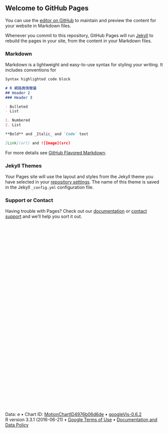 ## Welcome to GitHub Pages

You can use the [editor on GitHub](https://github.com/elsachao/R/edit/master/index.md) to maintain and preview the content for your website in Markdown files.

Whenever you commit to this repository, GitHub Pages will run [Jekyll](https://jekyllrb.com/) to rebuild the pages in your site, from the content in your Markdown files.

### Markdown

Markdown is a lightweight and easy-to-use syntax for styling your writing. It includes conventions for

```markdown
Syntax highlighted code block

# R 網路輿情聲量
## Header 2
### Header 3

- Bulleted
- List

1. Numbered
2. List

**Bold** and _Italic_ and `Code` text

[Link](url) and ![Image](src)
```

For more details see [GitHub Flavored Markdown](https://guides.github.com/features/mastering-markdown/).

### Jekyll Themes

Your Pages site will use the layout and styles from the Jekyll theme you have selected in your [repository settings](https://github.com/elsachao/R/settings). The name of this theme is saved in the Jekyll `_config.yml` configuration file.

### Support or Contact

Having trouble with Pages? Check out our [documentation](https://help.github.com/categories/github-pages-basics/) or [contact support](https://github.com/contact) and we’ll help you sort it out.

<!-- jsHeader -->
<script type="text/javascript">
 
// jsData 
function gvisDataMotionChartID4976b06d6de () {
var data = new google.visualization.DataTable();
var datajson =
[
 [
"X168理財網.",
new Date(2018,5,2),
0,
2,
"2018-06-02"
],
[
"X168理財網.",
new Date(2018,5,3),
0,
2,
"2018-06-03"
],
[
"X168理財網.",
new Date(2018,5,4),
0,
3,
"2018-06-04"
],
[
"X168理財網.",
new Date(2018,5,5),
0,
2,
"2018-06-05"
],
[
"X168理財網.",
new Date(2018,5,11),
0,
1,
"2018-06-11"
],
[
"X168理財網.",
new Date(2018,5,19),
0,
1,
"2018-06-19"
],
[
"必PO.TV.",
new Date(2018,4,24),
0,
1,
"2018-05-24"
],
[
"必PO.TV.",
new Date(2018,5,4),
0,
2,
"2018-06-04"
],
[
"必PO.TV.",
new Date(2018,5,7),
0,
1,
"2018-06-07"
],
[
"大紀元時報.",
new Date(2018,5,4),
4,
3,
"2018-06-04"
],
[
"東森新聞.",
new Date(2018,5,21),
0,
1,
"2018-06-21"
],
[
"發達網.",
new Date(2018,5,4),
2,
1,
"2018-06-04"
],
[
"發達網.",
new Date(2018,5,5),
0,
2,
"2018-06-05"
],
[
"蕃新聞.",
new Date(2018,5,4),
0,
6,
"2018-06-04"
],
[
"蕃新聞.",
new Date(2018,5,5),
1,
2,
"2018-06-05"
],
[
"蕃新聞.",
new Date(2018,5,20),
0,
1,
"2018-06-20"
],
[
"風傳媒.",
new Date(2018,4,22),
0,
1,
"2018-05-22"
],
[
"風傳媒.",
new Date(2018,5,5),
0,
1,
"2018-06-05"
],
[
"風傳媒.",
new Date(2018,5,6),
0,
2,
"2018-06-06"
],
[
"風傳媒.",
new Date(2018,5,8),
1,
1,
"2018-06-08"
],
[
"風傳媒.",
new Date(2018,5,9),
0,
2,
"2018-06-09"
],
[
"風傳媒.",
new Date(2018,5,13),
2,
2,
"2018-06-13"
],
[
"風傳媒.",
new Date(2018,5,15),
0,
1,
"2018-06-15"
],
[
"風傳媒.",
new Date(2018,5,20),
3,
1,
"2018-06-20"
],
[
"風傳媒.",
new Date(2018,5,21),
0,
1,
"2018-06-21"
],
[
"富聯網.",
new Date(2018,5,20),
0,
1,
"2018-06-20"
],
[
"工商時報.",
new Date(2018,5,6),
2,
1,
"2018-06-06"
],
[
"工商時報.",
new Date(2018,5,7),
0,
1,
"2018-06-07"
],
[
"工商時報.",
new Date(2018,5,12),
0,
1,
"2018-06-12"
],
[
"工商e報.",
new Date(2018,5,5),
4,
4,
"2018-06-05"
],
[
"工商e報.",
new Date(2018,5,7),
0,
1,
"2018-06-07"
],
[
"公視新聞.",
new Date(2018,5,5),
0,
1,
"2018-06-05"
],
[
"觀策站.",
new Date(2018,5,6),
1,
1,
"2018-06-06"
],
[
"好房News.",
new Date(2018,5,3),
0,
1,
"2018-06-03"
],
[
"好房News.",
new Date(2018,5,4),
0,
1,
"2018-06-04"
],
[
"好房News.",
new Date(2018,5,6),
0,
1,
"2018-06-06"
],
[
"華視新聞.",
new Date(2018,5,4),
0,
2,
"2018-06-04"
],
[
"寰宇新聞網.",
new Date(2018,5,4),
0,
4,
"2018-06-04"
],
[
"環境資訊中心.",
new Date(2018,5,5),
0,
3,
"2018-06-05"
],
[
"環境資訊中心.",
new Date(2018,5,17),
0,
1,
"2018-06-17"
],
[
"焦點事件.",
new Date(2018,5,6),
0,
1,
"2018-06-06"
],
[
"捷克論壇.",
new Date(2018,5,7),
1,
1,
"2018-06-07"
],
[
"今日新聞.",
new Date(2018,5,3),
0,
1,
"2018-06-03"
],
[
"今日新聞.",
new Date(2018,5,4),
0,
4,
"2018-06-04"
],
[
"今日新聞.",
new Date(2018,5,6),
0,
1,
"2018-06-06"
],
[
"今日新聞.",
new Date(2018,5,7),
0,
1,
"2018-06-07"
],
[
"今日新聞.",
new Date(2018,5,11),
0,
1,
"2018-06-11"
],
[
"今周刊.",
new Date(2018,5,4),
0,
1,
"2018-06-04"
],
[
"今周刊.",
new Date(2018,5,5),
0,
1,
"2018-06-05"
],
[
"卡提諾王國.",
new Date(2018,5,4),
0,
2,
"2018-06-04"
],
[
"卡提諾王國.",
new Date(2018,5,6),
0,
1,
"2018-06-06"
],
[
"卡提諾王國.",
new Date(2018,5,12),
0,
2,
"2018-06-12"
],
[
"快點TV.",
new Date(2018,5,3),
0,
1,
"2018-06-03"
],
[
"快點TV.",
new Date(2018,5,4),
0,
6,
"2018-06-04"
],
[
"快點TV.",
new Date(2018,5,7),
1,
1,
"2018-06-07"
],
[
"快點TV.",
new Date(2018,5,16),
2,
2,
"2018-06-16"
],
[
"聯合新聞網.",
new Date(2018,4,30),
3,
1,
"2018-05-30"
],
[
"聯合新聞網.",
new Date(2018,5,2),
2,
2,
"2018-06-02"
],
[
"聯合新聞網.",
new Date(2018,5,3),
12,
18,
"2018-06-03"
],
[
"聯合新聞網.",
new Date(2018,5,4),
6,
92,
"2018-06-04"
],
[
"聯合新聞網.",
new Date(2018,5,5),
6,
114,
"2018-06-05"
],
[
"聯合新聞網.",
new Date(2018,5,6),
4,
22,
"2018-06-06"
],
[
"聯合新聞網.",
new Date(2018,5,7),
2,
3,
"2018-06-07"
],
[
"聯合新聞網.",
new Date(2018,5,8),
4,
1,
"2018-06-08"
],
[
"聯合新聞網.",
new Date(2018,5,9),
3,
4,
"2018-06-09"
],
[
"聯合新聞網.",
new Date(2018,5,10),
5,
6,
"2018-06-10"
],
[
"聯合新聞網.",
new Date(2018,5,11),
0,
1,
"2018-06-11"
],
[
"聯合新聞網.",
new Date(2018,5,12),
5,
13,
"2018-06-12"
],
[
"聯合新聞網.",
new Date(2018,5,13),
6,
11,
"2018-06-13"
],
[
"聯合新聞網.",
new Date(2018,5,14),
11,
1,
"2018-06-14"
],
[
"聯合新聞網.",
new Date(2018,5,15),
3,
2,
"2018-06-15"
],
[
"聯合新聞網.",
new Date(2018,5,16),
4,
5,
"2018-06-16"
],
[
"聯合新聞網.",
new Date(2018,5,17),
5,
29,
"2018-06-17"
],
[
"聯合新聞網.",
new Date(2018,5,18),
17,
23,
"2018-06-18"
],
[
"聯合新聞網.",
new Date(2018,5,19),
13,
3,
"2018-06-19"
],
[
"聯合新聞網.",
new Date(2018,5,20),
4,
4,
"2018-06-20"
],
[
"聯合新聞網.",
new Date(2018,5,21),
20,
5,
"2018-06-21"
],
[
"聯合新聞網.",
new Date(2018,5,22),
22,
3,
"2018-06-22"
],
[
"聯合新聞網.",
new Date(2018,5,23),
108,
3,
"2018-06-23"
],
[
"聯合新聞網.",
new Date(2018,5,24),
49,
1,
"2018-06-24"
],
[
"聯合新聞網_即時新聞.",
new Date(2018,4,30),
4,
1,
"2018-05-30"
],
[
"聯合新聞網_即時新聞.",
new Date(2018,5,2),
0,
2,
"2018-06-02"
],
[
"聯合新聞網_即時新聞.",
new Date(2018,5,3),
0,
39,
"2018-06-03"
],
[
"聯合新聞網_即時新聞.",
new Date(2018,5,4),
6,
16,
"2018-06-04"
],
[
"聯合新聞網_即時新聞.",
new Date(2018,5,5),
0,
18,
"2018-06-05"
],
[
"聯合新聞網_即時新聞.",
new Date(2018,5,6),
2,
2,
"2018-06-06"
],
[
"聯合新聞網_即時新聞.",
new Date(2018,5,11),
0,
2,
"2018-06-11"
],
[
"聯合新聞網_即時新聞.",
new Date(2018,5,17),
0,
1,
"2018-06-17"
],
[
"聯合新聞網_即時新聞.",
new Date(2018,5,19),
6,
2,
"2018-06-19"
],
[
"聯合新聞網_即時新聞.",
new Date(2018,5,20),
3,
1,
"2018-06-20"
],
[
"聯合影音.",
new Date(2018,5,3),
0,
1,
"2018-06-03"
],
[
"聯合影音.",
new Date(2018,5,5),
0,
3,
"2018-06-05"
],
[
"聯合影音.",
new Date(2018,5,12),
0,
1,
"2018-06-12"
],
[
"民報.",
new Date(2018,5,3),
0,
1,
"2018-06-03"
],
[
"民報.",
new Date(2018,5,5),
0,
3,
"2018-06-05"
],
[
"民眾網.",
new Date(2018,5,6),
0,
2,
"2018-06-06"
],
[
"民眾網.",
new Date(2018,5,20),
0,
1,
"2018-06-20"
],
[
"鳴人堂.",
new Date(2018,5,5),
0,
1,
"2018-06-05"
],
[
"痞客邦.PIXNET.",
new Date(2018,5,7),
3,
1,
"2018-06-07"
],
[
"蘋果日報.",
new Date(2018,4,20),
0,
2,
"2018-05-20"
],
[
"蘋果日報.",
new Date(2018,4,21),
0,
1,
"2018-05-21"
],
[
"蘋果日報.",
new Date(2018,5,4),
0,
1,
"2018-06-04"
],
[
"蘋果日報_即時新聞.",
new Date(2018,4,21),
3,
1,
"2018-05-21"
],
[
"蘋果日報_即時新聞.",
new Date(2018,4,23),
3,
1,
"2018-05-23"
],
[
"蘋果日報_即時新聞.",
new Date(2018,5,3),
0,
2,
"2018-06-03"
],
[
"蘋果日報_即時新聞.",
new Date(2018,5,4),
1,
4,
"2018-06-04"
],
[
"蘋果日報_即時新聞.",
new Date(2018,5,5),
0,
6,
"2018-06-05"
],
[
"蘋果日報_即時新聞.",
new Date(2018,5,11),
0,
3,
"2018-06-11"
],
[
"蘋果日報_即時新聞.",
new Date(2018,5,12),
0,
1,
"2018-06-12"
],
[
"蘋果日報_即時新聞.",
new Date(2018,5,20),
1,
1,
"2018-06-20"
],
[
"蘋果日報_即時新聞.",
new Date(2018,5,22),
4,
5,
"2018-06-22"
],
[
"三立新聞.",
new Date(2018,5,5),
0,
3,
"2018-06-05"
],
[
"三立新聞.",
new Date(2018,5,11),
0,
2,
"2018-06-11"
],
[
"商業週刊_新聞.",
new Date(2018,5,7),
0,
1,
"2018-06-07"
],
[
"商周財富網.",
new Date(2018,5,5),
0,
1,
"2018-06-05"
],
[
"上報.Up.Media.",
new Date(2018,5,5),
0,
5,
"2018-06-05"
],
[
"台視新聞.",
new Date(2018,5,4),
0,
1,
"2018-06-04"
],
[
"台灣城市論壇.",
new Date(2018,5,2),
0,
1,
"2018-06-02"
],
[
"台灣城市論壇.",
new Date(2018,5,6),
0,
1,
"2018-06-06"
],
[
"臺灣導報.",
new Date(2018,5,5),
1,
1,
"2018-06-05"
],
[
"新浪全球台灣新聞.",
new Date(2018,5,3),
0,
1,
"2018-06-03"
],
[
"新浪全球台灣新聞.",
new Date(2018,5,5),
0,
1,
"2018-06-05"
],
[
"新唐人亞太電視台.",
new Date(2018,5,4),
0,
2,
"2018-06-04"
],
[
"新唐人亞太電視台.",
new Date(2018,5,5),
0,
3,
"2018-06-05"
],
[
"新唐人亞太電視台.",
new Date(2018,5,6),
0,
1,
"2018-06-06"
],
[
"信傳媒.",
new Date(2018,5,5),
0,
2,
"2018-06-05"
],
[
"醒報.",
new Date(2018,5,4),
0,
2,
"2018-06-04"
],
[
"醒報.",
new Date(2018,5,5),
0,
5,
"2018-06-05"
],
[
"醒報.",
new Date(2018,5,11),
0,
1,
"2018-06-11"
],
[
"伊莉討論區.",
new Date(2018,4,24),
0,
1,
"2018-05-24"
],
[
"伊莉討論區.",
new Date(2018,4,25),
0,
1,
"2018-05-25"
],
[
"伊莉討論區.",
new Date(2018,5,2),
14,
1,
"2018-06-02"
],
[
"伊莉討論區.",
new Date(2018,5,3),
10,
23,
"2018-06-03"
],
[
"伊莉討論區.",
new Date(2018,5,4),
11,
14,
"2018-06-04"
],
[
"伊莉討論區.",
new Date(2018,5,5),
11,
35,
"2018-06-05"
],
[
"伊莉討論區.",
new Date(2018,5,6),
19,
19,
"2018-06-06"
],
[
"伊莉討論區.",
new Date(2018,5,7),
7,
4,
"2018-06-07"
],
[
"伊莉討論區.",
new Date(2018,5,9),
2,
1,
"2018-06-09"
],
[
"伊莉討論區.",
new Date(2018,5,12),
6,
1,
"2018-06-12"
],
[
"伊莉討論區.",
new Date(2018,5,13),
0,
2,
"2018-06-13"
],
[
"伊莉討論區.",
new Date(2018,5,17),
0,
2,
"2018-06-17"
],
[
"遠見.",
new Date(2018,5,11),
0,
1,
"2018-06-11"
],
[
"中廣新聞網.",
new Date(2018,5,22),
0,
1,
"2018-06-22"
],
[
"中華日報.",
new Date(2018,5,11),
1,
1,
"2018-06-11"
],
[
"中時電子報.",
new Date(2018,4,20),
0,
1,
"2018-05-20"
],
[
"中時電子報.",
new Date(2018,4,31),
1,
1,
"2018-05-31"
],
[
"中時電子報.",
new Date(2018,5,4),
0,
4,
"2018-06-04"
],
[
"中時電子報.",
new Date(2018,5,6),
0,
3,
"2018-06-06"
],
[
"中時電子報.",
new Date(2018,5,7),
1,
2,
"2018-06-07"
],
[
"中時電子報.",
new Date(2018,5,9),
0,
2,
"2018-06-09"
],
[
"中時電子報.",
new Date(2018,5,11),
1,
1,
"2018-06-11"
],
[
"中時電子報.",
new Date(2018,5,16),
0,
1,
"2018-06-16"
],
[
"中時電子報.",
new Date(2018,5,19),
1,
1,
"2018-06-19"
],
[
"中時電子報.",
new Date(2018,5,20),
0,
2,
"2018-06-20"
],
[
"中時電子報.",
new Date(2018,5,21),
0,
1,
"2018-06-21"
],
[
"中時電子報_即時新聞.",
new Date(2018,4,24),
3,
1,
"2018-05-24"
],
[
"中時電子報_即時新聞.",
new Date(2018,5,3),
0,
1,
"2018-06-03"
],
[
"中時電子報_即時新聞.",
new Date(2018,5,4),
2,
8,
"2018-06-04"
],
[
"中時電子報_即時新聞.",
new Date(2018,5,5),
2,
4,
"2018-06-05"
],
[
"中時電子報_即時新聞.",
new Date(2018,5,7),
1,
1,
"2018-06-07"
],
[
"中時電子報_即時新聞.",
new Date(2018,5,16),
1,
1,
"2018-06-16"
],
[
"中視新聞.",
new Date(2018,5,4),
0,
3,
"2018-06-04"
],
[
"中視新聞.",
new Date(2018,5,5),
0,
2,
"2018-06-05"
],
[
"中央廣播電臺.",
new Date(2018,5,4),
1,
2,
"2018-06-04"
],
[
"中央社.",
new Date(2018,5,4),
1,
4,
"2018-06-04"
],
[
"中央社.",
new Date(2018,5,5),
1,
15,
"2018-06-05"
],
[
"中央社.",
new Date(2018,5,6),
1,
1,
"2018-06-06"
],
[
"中央社商情網.",
new Date(2018,5,4),
1,
4,
"2018-06-04"
],
[
"中央社商情網.",
new Date(2018,5,5),
2,
12,
"2018-06-05"
],
[
"中央社商情網.",
new Date(2018,5,22),
2,
1,
"2018-06-22"
],
[
"中央社訊息平台.",
new Date(2018,5,4),
0,
1,
"2018-06-04"
],
[
"自立晚報.",
new Date(2018,5,4),
1,
1,
"2018-06-04"
],
[
"自立晚報.",
new Date(2018,5,5),
0,
1,
"2018-06-05"
],
[
"自由時報.",
new Date(2018,4,22),
0,
1,
"2018-05-22"
],
[
"自由時報.",
new Date(2018,5,4),
1,
3,
"2018-06-04"
],
[
"自由時報.",
new Date(2018,5,5),
0,
5,
"2018-06-05"
],
[
"自由時報.",
new Date(2018,5,6),
3,
1,
"2018-06-06"
],
[
"自由時報.",
new Date(2018,5,11),
2,
2,
"2018-06-11"
],
[
"自由時報.",
new Date(2018,5,22),
38,
1,
"2018-06-22"
],
[
"自由時報.",
new Date(2018,5,23),
26,
1,
"2018-06-23"
],
[
"CMoney.追訊.",
new Date(2018,5,2),
0,
6,
"2018-06-02"
],
[
"CMoney.追訊.",
new Date(2018,5,3),
15,
22,
"2018-06-03"
],
[
"CMoney.追訊.",
new Date(2018,5,4),
7,
117,
"2018-06-04"
],
[
"CMoney.追訊.",
new Date(2018,5,5),
1,
185,
"2018-06-05"
],
[
"CMoney.追訊.",
new Date(2018,5,6),
5,
10,
"2018-06-06"
],
[
"CMoney.追訊.",
new Date(2018,5,7),
0,
3,
"2018-06-07"
],
[
"CMoney.追訊.",
new Date(2018,5,8),
35,
4,
"2018-06-08"
],
[
"CMoney.追訊.",
new Date(2018,5,9),
6,
4,
"2018-06-09"
],
[
"CMoney.追訊.",
new Date(2018,5,10),
5,
3,
"2018-06-10"
],
[
"CMoney.追訊.",
new Date(2018,5,11),
0,
5,
"2018-06-11"
],
[
"CMoney.追訊.",
new Date(2018,5,15),
10,
2,
"2018-06-15"
],
[
"CMoney.追訊.",
new Date(2018,5,17),
30,
6,
"2018-06-17"
],
[
"CMoney.追訊.",
new Date(2018,5,20),
21,
3,
"2018-06-20"
],
[
"CMoney.追訊.",
new Date(2018,5,22),
76,
3,
"2018-06-22"
],
[
"CMoney.追訊.",
new Date(2018,5,25),
11,
2,
"2018-06-25"
],
[
"CNEWS匯流新聞網.",
new Date(2018,4,25),
0,
1,
"2018-05-25"
],
[
"CNEWS匯流新聞網.",
new Date(2018,4,30),
0,
1,
"2018-05-30"
],
[
"CNEWS匯流新聞網.",
new Date(2018,5,4),
0,
1,
"2018-06-04"
],
[
"CNEWS匯流新聞網.",
new Date(2018,5,5),
0,
2,
"2018-06-05"
],
[
"CNEWS匯流新聞網.",
new Date(2018,5,14),
0,
1,
"2018-06-14"
],
[
"eNews.",
new Date(2018,5,3),
0,
1,
"2018-06-03"
],
[
"eNews.",
new Date(2018,5,4),
0,
3,
"2018-06-04"
],
[
"eNews.",
new Date(2018,5,6),
0,
1,
"2018-06-06"
],
[
"eNews.",
new Date(2018,5,11),
0,
1,
"2018-06-11"
],
[
"ETtoday新聞雲.",
new Date(2018,5,4),
2,
3,
"2018-06-04"
],
[
"ETtoday新聞雲.",
new Date(2018,5,5),
0,
7,
"2018-06-05"
],
[
"ETtoday新聞雲.",
new Date(2018,5,6),
0,
2,
"2018-06-06"
],
[
"ETtoday新聞雲.",
new Date(2018,5,8),
0,
1,
"2018-06-08"
],
[
"ETtoday新聞雲.",
new Date(2018,5,9),
2,
1,
"2018-06-09"
],
[
"ETtoday新聞雲.",
new Date(2018,5,11),
0,
1,
"2018-06-11"
],
[
"ETtoday新聞雲.",
new Date(2018,5,15),
0,
1,
"2018-06-15"
],
[
"ETtoday新聞雲.",
new Date(2018,5,22),
0,
2,
"2018-06-22"
],
[
"ETtoday新聞雲.",
new Date(2018,5,25),
0,
1,
"2018-06-25"
],
[
"Facebook不公開社團.",
new Date(2018,5,3),
0,
1,
"2018-06-03"
],
[
"Facebook不公開社團.",
new Date(2018,5,4),
0,
2,
"2018-06-04"
],
[
"Facebook不公開社團.",
new Date(2018,5,9),
0,
1,
"2018-06-09"
],
[
"facebook粉絲團.",
new Date(2018,4,20),
45,
1,
"2018-05-20"
],
[
"facebook粉絲團.",
new Date(2018,4,21),
49,
4,
"2018-05-21"
],
[
"facebook粉絲團.",
new Date(2018,4,22),
86,
2,
"2018-05-22"
],
[
"facebook粉絲團.",
new Date(2018,4,23),
123,
2,
"2018-05-23"
],
[
"facebook粉絲團.",
new Date(2018,4,24),
90,
3,
"2018-05-24"
],
[
"facebook粉絲團.",
new Date(2018,4,25),
71,
1,
"2018-05-25"
],
[
"facebook粉絲團.",
new Date(2018,4,26),
12,
5,
"2018-05-26"
],
[
"facebook粉絲團.",
new Date(2018,4,27),
22,
2,
"2018-05-27"
],
[
"facebook粉絲團.",
new Date(2018,4,29),
25,
3,
"2018-05-29"
],
[
"facebook粉絲團.",
new Date(2018,4,30),
736,
7,
"2018-05-30"
],
[
"facebook粉絲團.",
new Date(2018,4,31),
299,
6,
"2018-05-31"
],
[
"facebook粉絲團.",
new Date(2018,5,1),
103,
6,
"2018-06-01"
],
[
"facebook粉絲團.",
new Date(2018,5,2),
15,
7,
"2018-06-02"
],
[
"facebook粉絲團.",
new Date(2018,5,3),
11,
73,
"2018-06-03"
],
[
"facebook粉絲團.",
new Date(2018,5,4),
26,
699,
"2018-06-04"
],
[
"facebook粉絲團.",
new Date(2018,5,5),
10,
901,
"2018-06-05"
],
[
"facebook粉絲團.",
new Date(2018,5,6),
2,
21,
"2018-06-06"
],
[
"facebook粉絲團.",
new Date(2018,5,7),
1,
5,
"2018-06-07"
],
[
"facebook粉絲團.",
new Date(2018,5,8),
5,
4,
"2018-06-08"
],
[
"facebook粉絲團.",
new Date(2018,5,9),
1,
2,
"2018-06-09"
],
[
"facebook粉絲團.",
new Date(2018,5,10),
0,
2,
"2018-06-10"
],
[
"facebook粉絲團.",
new Date(2018,5,11),
1,
2,
"2018-06-11"
],
[
"facebook粉絲團.",
new Date(2018,5,12),
6,
11,
"2018-06-12"
],
[
"facebook粉絲團.",
new Date(2018,5,13),
17,
30,
"2018-06-13"
],
[
"facebook粉絲團.",
new Date(2018,5,14),
27,
52,
"2018-06-14"
],
[
"facebook粉絲團.",
new Date(2018,5,15),
27,
73,
"2018-06-15"
],
[
"facebook粉絲團.",
new Date(2018,5,16),
33,
14,
"2018-06-16"
],
[
"facebook粉絲團.",
new Date(2018,5,17),
34,
16,
"2018-06-17"
],
[
"facebook粉絲團.",
new Date(2018,5,18),
41,
10,
"2018-06-18"
],
[
"facebook粉絲團.",
new Date(2018,5,19),
18,
5,
"2018-06-19"
],
[
"facebook粉絲團.",
new Date(2018,5,20),
14,
41,
"2018-06-20"
],
[
"facebook粉絲團.",
new Date(2018,5,21),
197,
68,
"2018-06-21"
],
[
"facebook粉絲團.",
new Date(2018,5,22),
99,
15,
"2018-06-22"
],
[
"facebook粉絲團.",
new Date(2018,5,23),
254,
7,
"2018-06-23"
],
[
"facebook粉絲團.",
new Date(2018,5,24),
61,
4,
"2018-06-24"
],
[
"facebook粉絲團.",
new Date(2018,5,25),
60,
1,
"2018-06-25"
],
[
"Facebook公開社團.",
new Date(2018,4,20),
1,
2,
"2018-05-20"
],
[
"Facebook公開社團.",
new Date(2018,4,21),
0,
1,
"2018-05-21"
],
[
"Facebook公開社團.",
new Date(2018,4,27),
4,
3,
"2018-05-27"
],
[
"Facebook公開社團.",
new Date(2018,4,30),
7,
1,
"2018-05-30"
],
[
"Facebook公開社團.",
new Date(2018,5,3),
5,
10,
"2018-06-03"
],
[
"Facebook公開社團.",
new Date(2018,5,4),
1,
23,
"2018-06-04"
],
[
"Facebook公開社團.",
new Date(2018,5,5),
5,
34,
"2018-06-05"
],
[
"Facebook公開社團.",
new Date(2018,5,6),
2,
4,
"2018-06-06"
],
[
"Facebook公開社團.",
new Date(2018,5,7),
6,
11,
"2018-06-07"
],
[
"Facebook公開社團.",
new Date(2018,5,8),
3,
4,
"2018-06-08"
],
[
"Facebook公開社團.",
new Date(2018,5,9),
0,
5,
"2018-06-09"
],
[
"Facebook公開社團.",
new Date(2018,5,10),
3,
5,
"2018-06-10"
],
[
"Facebook公開社團.",
new Date(2018,5,11),
0,
3,
"2018-06-11"
],
[
"Facebook公開社團.",
new Date(2018,5,15),
5,
2,
"2018-06-15"
],
[
"Facebook公開社團.",
new Date(2018,5,16),
5,
5,
"2018-06-16"
],
[
"Facebook公開社團.",
new Date(2018,5,17),
7,
4,
"2018-06-17"
],
[
"Facebook公開社團.",
new Date(2018,5,20),
3,
1,
"2018-06-20"
],
[
"Facebook公開社團.",
new Date(2018,5,21),
2,
1,
"2018-06-21"
],
[
"Facebook關鍵意見領袖.",
new Date(2018,5,4),
0,
2,
"2018-06-04"
],
[
"Facebook關鍵意見領袖.",
new Date(2018,5,5),
0,
1,
"2018-06-05"
],
[
"Facebook關鍵意見領袖.",
new Date(2018,5,6),
0,
1,
"2018-06-06"
],
[
"Facebook關鍵意見領袖.",
new Date(2018,5,10),
0,
1,
"2018-06-10"
],
[
"Facebook關鍵意見領袖.",
new Date(2018,5,21),
0,
1,
"2018-06-21"
],
[
"LINE.TODAY.",
new Date(2018,4,25),
13,
4,
"2018-05-25"
],
[
"LINE.TODAY.",
new Date(2018,5,3),
2,
626,
"2018-06-03"
],
[
"LINE.TODAY.",
new Date(2018,5,4),
7,
221,
"2018-06-04"
],
[
"LINE.TODAY.",
new Date(2018,5,5),
3,
540,
"2018-06-05"
],
[
"LINE.TODAY.",
new Date(2018,5,6),
1,
105,
"2018-06-06"
],
[
"LINE.TODAY.",
new Date(2018,5,7),
0,
6,
"2018-06-07"
],
[
"LINE.TODAY.",
new Date(2018,5,8),
6,
1,
"2018-06-08"
],
[
"LINE.TODAY.",
new Date(2018,5,9),
1,
3,
"2018-06-09"
],
[
"LINE.TODAY.",
new Date(2018,5,10),
1,
3,
"2018-06-10"
],
[
"LINE.TODAY.",
new Date(2018,5,13),
2,
1,
"2018-06-13"
],
[
"LINE.TODAY.",
new Date(2018,5,15),
12,
2,
"2018-06-15"
],
[
"LINE.TODAY.",
new Date(2018,5,21),
17,
7,
"2018-06-21"
],
[
"LINE.TODAY.",
new Date(2018,5,22),
33,
3,
"2018-06-22"
],
[
"LINE.TODAY.",
new Date(2018,5,23),
65,
2,
"2018-06-23"
],
[
"Meteor.",
new Date(2018,4,21),
0,
1,
"2018-05-21"
],
[
"mobile01.",
new Date(2018,4,23),
84,
2,
"2018-05-23"
],
[
"mobile01.",
new Date(2018,4,29),
10,
1,
"2018-05-29"
],
[
"mobile01.",
new Date(2018,4,30),
9,
2,
"2018-05-30"
],
[
"mobile01.",
new Date(2018,4,31),
25,
1,
"2018-05-31"
],
[
"mobile01.",
new Date(2018,5,2),
21,
3,
"2018-06-02"
],
[
"mobile01.",
new Date(2018,5,3),
4,
30,
"2018-06-03"
],
[
"mobile01.",
new Date(2018,5,4),
10,
23,
"2018-06-04"
],
[
"mobile01.",
new Date(2018,5,5),
49,
61,
"2018-06-05"
],
[
"mobile01.",
new Date(2018,5,6),
77,
19,
"2018-06-06"
],
[
"mobile01.",
new Date(2018,5,7),
29,
4,
"2018-06-07"
],
[
"mobile01.",
new Date(2018,5,8),
125,
2,
"2018-06-08"
],
[
"mobile01.",
new Date(2018,5,9),
60,
3,
"2018-06-09"
],
[
"mobile01.",
new Date(2018,5,10),
41,
4,
"2018-06-10"
],
[
"mobile01.",
new Date(2018,5,11),
28,
1,
"2018-06-11"
],
[
"mobile01.",
new Date(2018,5,12),
19,
1,
"2018-06-12"
],
[
"mobile01.",
new Date(2018,5,13),
16,
2,
"2018-06-13"
],
[
"mobile01.",
new Date(2018,5,15),
53,
5,
"2018-06-15"
],
[
"mobile01.",
new Date(2018,5,16),
18,
1,
"2018-06-16"
],
[
"mobile01.",
new Date(2018,5,17),
8,
1,
"2018-06-17"
],
[
"mobile01.",
new Date(2018,5,18),
18,
20,
"2018-06-18"
],
[
"mobile01.",
new Date(2018,5,19),
66,
2,
"2018-06-19"
],
[
"mobile01.",
new Date(2018,5,20),
49,
1,
"2018-06-20"
],
[
"mobile01.",
new Date(2018,5,22),
92,
3,
"2018-06-22"
],
[
"mobile01.",
new Date(2018,5,24),
98,
1,
"2018-06-24"
],
[
"MSN新聞.",
new Date(2018,4,24),
4,
1,
"2018-05-24"
],
[
"MSN新聞.",
new Date(2018,5,3),
1,
2,
"2018-06-03"
],
[
"MSN新聞.",
new Date(2018,5,4),
3,
13,
"2018-06-04"
],
[
"MSN新聞.",
new Date(2018,5,5),
3,
12,
"2018-06-05"
],
[
"MSN新聞.",
new Date(2018,5,6),
0,
3,
"2018-06-06"
],
[
"MSN新聞.",
new Date(2018,5,7),
0,
2,
"2018-06-07"
],
[
"MSN新聞.",
new Date(2018,5,8),
4,
1,
"2018-06-08"
],
[
"MSN新聞.",
new Date(2018,5,9),
1,
2,
"2018-06-09"
],
[
"MSN新聞.",
new Date(2018,5,11),
1,
3,
"2018-06-11"
],
[
"MSN新聞.",
new Date(2018,5,13),
2,
2,
"2018-06-13"
],
[
"MSN新聞.",
new Date(2018,5,20),
2,
2,
"2018-06-20"
],
[
"MSN新聞.",
new Date(2018,5,21),
1,
1,
"2018-06-21"
],
[
"MSN新聞.",
new Date(2018,5,22),
4,
1,
"2018-06-22"
],
[
"NewTalk新頭殼.",
new Date(2018,5,4),
1,
1,
"2018-06-04"
],
[
"NewTalk新頭殼.",
new Date(2018,5,5),
0,
3,
"2018-06-05"
],
[
"NewTalk新頭殼.",
new Date(2018,5,11),
0,
1,
"2018-06-11"
],
[
"PCDVD.",
new Date(2018,4,20),
0,
1,
"2018-05-20"
],
[
"PCDVD.",
new Date(2018,4,25),
0,
2,
"2018-05-25"
],
[
"PCDVD.",
new Date(2018,5,4),
0,
1,
"2018-06-04"
],
[
"PcHome部落格.",
new Date(2018,5,2),
0,
1,
"2018-06-02"
],
[
"PChome股市.",
new Date(2018,5,4),
2,
12,
"2018-06-04"
],
[
"PChome股市.",
new Date(2018,5,5),
3,
10,
"2018-06-05"
],
[
"PChome股市.",
new Date(2018,5,6),
4,
1,
"2018-06-06"
],
[
"PChome股市.",
new Date(2018,5,22),
3,
1,
"2018-06-22"
],
[
"pchome新聞.",
new Date(2018,5,3),
0,
2,
"2018-06-03"
],
[
"pchome新聞.",
new Date(2018,5,4),
7,
23,
"2018-06-04"
],
[
"pchome新聞.",
new Date(2018,5,5),
7,
29,
"2018-06-05"
],
[
"pchome新聞.",
new Date(2018,5,6),
4,
3,
"2018-06-06"
],
[
"pchome新聞.",
new Date(2018,5,7),
6,
1,
"2018-06-07"
],
[
"pchome新聞.",
new Date(2018,5,11),
1,
2,
"2018-06-11"
],
[
"pchome新聞.",
new Date(2018,5,20),
3,
1,
"2018-06-20"
],
[
"pchome新聞.",
new Date(2018,5,22),
9,
2,
"2018-06-22"
],
[
"Ptt.",
new Date(2018,4,21),
16,
1,
"2018-05-21"
],
[
"Ptt.",
new Date(2018,4,23),
39,
2,
"2018-05-23"
],
[
"Ptt.",
new Date(2018,4,25),
10,
1,
"2018-05-25"
],
[
"Ptt.",
new Date(2018,4,28),
16,
1,
"2018-05-28"
],
[
"Ptt.",
new Date(2018,4,29),
10,
3,
"2018-05-29"
],
[
"Ptt.",
new Date(2018,4,30),
25,
1,
"2018-05-30"
],
[
"Ptt.",
new Date(2018,4,31),
15,
2,
"2018-05-31"
],
[
"Ptt.",
new Date(2018,5,1),
3,
1,
"2018-06-01"
],
[
"Ptt.",
new Date(2018,5,2),
0,
1,
"2018-06-02"
],
[
"Ptt.",
new Date(2018,5,3),
3,
46,
"2018-06-03"
],
[
"Ptt.",
new Date(2018,5,4),
5,
22,
"2018-06-04"
],
[
"Ptt.",
new Date(2018,5,5),
4,
33,
"2018-06-05"
],
[
"Ptt.",
new Date(2018,5,6),
6,
8,
"2018-06-06"
],
[
"Ptt.",
new Date(2018,5,7),
0,
4,
"2018-06-07"
],
[
"Ptt.",
new Date(2018,5,8),
3,
10,
"2018-06-08"
],
[
"Ptt.",
new Date(2018,5,9),
1,
1,
"2018-06-09"
],
[
"Ptt.",
new Date(2018,5,10),
1,
1,
"2018-06-10"
],
[
"Ptt.",
new Date(2018,5,11),
4,
3,
"2018-06-11"
],
[
"Ptt.",
new Date(2018,5,12),
3,
6,
"2018-06-12"
],
[
"Ptt.",
new Date(2018,5,13),
3,
1,
"2018-06-13"
],
[
"Ptt.",
new Date(2018,5,15),
1,
2,
"2018-06-15"
],
[
"Ptt.",
new Date(2018,5,19),
5,
1,
"2018-06-19"
],
[
"Ptt.",
new Date(2018,5,20),
4,
1,
"2018-06-20"
],
[
"Ptt.",
new Date(2018,5,22),
13,
7,
"2018-06-22"
],
[
"Ptt.",
new Date(2018,5,23),
24,
1,
"2018-06-23"
],
[
"Ptt.",
new Date(2018,5,25),
10,
1,
"2018-06-25"
],
[
"Sina新聞.",
new Date(2018,5,3),
0,
1,
"2018-06-03"
],
[
"Sina新聞.",
new Date(2018,5,4),
2,
13,
"2018-06-04"
],
[
"Sina新聞.",
new Date(2018,5,5),
4,
5,
"2018-06-05"
],
[
"Sina新聞.",
new Date(2018,5,6),
2,
2,
"2018-06-06"
],
[
"Sina新聞.",
new Date(2018,5,7),
2,
1,
"2018-06-07"
],
[
"Sina新聞.",
new Date(2018,5,22),
5,
2,
"2018-06-22"
],
[
"SOGO論壇.",
new Date(2018,5,14),
1,
1,
"2018-06-14"
],
[
"TVBS新聞.",
new Date(2018,5,3),
0,
1,
"2018-06-03"
],
[
"TVBS新聞.",
new Date(2018,5,4),
1,
4,
"2018-06-04"
],
[
"TVBS新聞.",
new Date(2018,5,5),
0,
9,
"2018-06-05"
],
[
"TVBS新聞.",
new Date(2018,5,6),
0,
1,
"2018-06-06"
],
[
"TVBS新聞.",
new Date(2018,5,15),
0,
1,
"2018-06-15"
],
[
"Twitter.",
new Date(2018,5,4),
0,
1,
"2018-06-04"
],
[
"Twitter.",
new Date(2018,5,5),
0,
6,
"2018-06-05"
],
[
"udn部落格.",
new Date(2018,5,4),
0,
2,
"2018-06-04"
],
[
"udn部落格.",
new Date(2018,5,7),
0,
1,
"2018-06-07"
],
[
"udn部落格.",
new Date(2018,5,9),
0,
1,
"2018-06-09"
],
[
"udn部落格.",
new Date(2018,5,15),
0,
1,
"2018-06-15"
],
[
"udn部落格.",
new Date(2018,5,17),
0,
1,
"2018-06-17"
],
[
"udn部落格.",
new Date(2018,5,19),
1,
1,
"2018-06-19"
],
[
"Xuite日誌.",
new Date(2018,5,3),
0,
1,
"2018-06-03"
],
[
"YAHOO.奇摩新聞專欄.",
new Date(2018,5,11),
0,
1,
"2018-06-11"
],
[
"YAHOO.奇摩新聞專欄.",
new Date(2018,5,14),
0,
2,
"2018-06-14"
],
[
"YAHOO.奇摩新聞專欄.",
new Date(2018,5,15),
1,
2,
"2018-06-15"
],
[
"YAHOO.奇摩新聞專欄.",
new Date(2018,5,17),
1,
1,
"2018-06-17"
],
[
"YAHOO.奇摩新聞專欄.",
new Date(2018,5,24),
1,
1,
"2018-06-24"
],
[
"yahoo股市.",
new Date(2018,5,20),
2,
1,
"2018-06-20"
],
[
"YAHOO奇摩理財..",
new Date(2018,5,4),
0,
6,
"2018-06-04"
],
[
"YAHOO奇摩影音.",
new Date(2018,5,4),
0,
4,
"2018-06-04"
],
[
"yahoo新聞.",
new Date(2018,4,30),
19,
2,
"2018-05-30"
],
[
"yahoo新聞.",
new Date(2018,5,3),
3,
1,
"2018-06-03"
],
[
"yahoo新聞.",
new Date(2018,5,4),
7,
337,
"2018-06-04"
],
[
"yahoo新聞.",
new Date(2018,5,5),
2,
33,
"2018-06-05"
],
[
"yahoo新聞.",
new Date(2018,5,6),
1,
6,
"2018-06-06"
],
[
"yahoo新聞.",
new Date(2018,5,7),
2,
2,
"2018-06-07"
],
[
"yahoo新聞.",
new Date(2018,5,8),
3,
1,
"2018-06-08"
],
[
"yahoo新聞.",
new Date(2018,5,9),
3,
3,
"2018-06-09"
],
[
"yahoo新聞.",
new Date(2018,5,11),
2,
1,
"2018-06-11"
],
[
"yahoo新聞.",
new Date(2018,5,13),
2,
1,
"2018-06-13"
],
[
"yahoo新聞.",
new Date(2018,5,15),
3,
1,
"2018-06-15"
],
[
"yahoo新聞.",
new Date(2018,5,17),
8,
3,
"2018-06-17"
],
[
"yahoo新聞.",
new Date(2018,5,20),
3,
1,
"2018-06-20"
],
[
"yahoo新聞.",
new Date(2018,5,21),
10,
2,
"2018-06-21"
],
[
"Youtube.頻道.",
new Date(2018,4,26),
0,
1,
"2018-05-26"
],
[
"Youtube.頻道.",
new Date(2018,4,30),
35,
2,
"2018-05-30"
],
[
"Youtube.頻道.",
new Date(2018,4,31),
54,
1,
"2018-05-31"
],
[
"Youtube.頻道.",
new Date(2018,5,1),
16,
1,
"2018-06-01"
],
[
"Youtube.頻道.",
new Date(2018,5,2),
11,
1,
"2018-06-02"
],
[
"Youtube.頻道.",
new Date(2018,5,3),
12,
1,
"2018-06-03"
],
[
"Youtube.頻道.",
new Date(2018,5,4),
6,
561,
"2018-06-04"
],
[
"Youtube.頻道.",
new Date(2018,5,5),
6,
1018,
"2018-06-05"
],
[
"Youtube.頻道.",
new Date(2018,5,6),
3,
72,
"2018-06-06"
],
[
"Youtube.頻道.",
new Date(2018,5,7),
2,
20,
"2018-06-07"
],
[
"Youtube.頻道.",
new Date(2018,5,8),
3,
13,
"2018-06-08"
],
[
"Youtube.頻道.",
new Date(2018,5,9),
0,
37,
"2018-06-09"
],
[
"Youtube.頻道.",
new Date(2018,5,10),
0,
21,
"2018-06-10"
],
[
"Youtube.頻道.",
new Date(2018,5,11),
7,
12,
"2018-06-11"
],
[
"Youtube.頻道.",
new Date(2018,5,12),
3,
9,
"2018-06-12"
],
[
"Youtube.頻道.",
new Date(2018,5,13),
4,
9,
"2018-06-13"
],
[
"Youtube.頻道.",
new Date(2018,5,14),
1,
4,
"2018-06-14"
],
[
"Youtube.頻道.",
new Date(2018,5,15),
1,
3,
"2018-06-15"
],
[
"Youtube.頻道.",
new Date(2018,5,18),
3,
1,
"2018-06-18"
],
[
"Youtube.頻道.",
new Date(2018,5,19),
3,
1,
"2018-06-19"
],
[
"Youtube.頻道.",
new Date(2018,5,21),
1,
1,
"2018-06-21"
],
[
"Youtube.頻道.",
new Date(2018,5,23),
7,
1,
"2018-06-23"
],
[
"Youtube.頻道.",
new Date(2018,5,24),
1,
1,
"2018-06-24"
],
[
"Youtube關鍵字搜尋.",
new Date(2018,4,24),
2,
3,
"2018-05-24"
],
[
"Youtube關鍵字搜尋.",
new Date(2018,4,31),
1,
2,
"2018-05-31"
],
[
"Youtube關鍵字搜尋.",
new Date(2018,5,1),
3,
1,
"2018-06-01"
],
[
"Youtube關鍵字搜尋.",
new Date(2018,5,3),
0,
1,
"2018-06-03"
],
[
"Youtube關鍵字搜尋.",
new Date(2018,5,4),
5,
157,
"2018-06-04"
],
[
"Youtube關鍵字搜尋.",
new Date(2018,5,5),
1,
61,
"2018-06-05"
],
[
"Youtube關鍵字搜尋.",
new Date(2018,5,6),
5,
13,
"2018-06-06"
],
[
"Youtube關鍵字搜尋.",
new Date(2018,5,7),
4,
4,
"2018-06-07"
],
[
"Youtube關鍵字搜尋.",
new Date(2018,5,8),
4,
2,
"2018-06-08"
],
[
"Youtube關鍵字搜尋.",
new Date(2018,5,9),
0,
2,
"2018-06-09"
],
[
"Youtube關鍵字搜尋.",
new Date(2018,5,11),
4,
3,
"2018-06-11"
],
[
"Youtube關鍵字搜尋.",
new Date(2018,5,13),
2,
2,
"2018-06-13"
],
[
"Youtube關鍵字搜尋.",
new Date(2018,5,14),
2,
1,
"2018-06-14"
],
[
"Youtube關鍵字搜尋.",
new Date(2018,5,17),
1,
1,
"2018-06-17"
],
[
"Youtube觀看次數最多.",
new Date(2018,4,30),
0,
1,
"2018-05-30"
],
[
"Youtube觀看次數最多.",
new Date(2018,5,3),
1,
2,
"2018-06-03"
],
[
"Youtube觀看次數最多.",
new Date(2018,5,4),
1,
6,
"2018-06-04"
],
[
"Youtube觀看次數最多.",
new Date(2018,5,5),
0,
3,
"2018-06-05"
],
[
"大紀元時報.",
new Date(2018,5,2),
1,
0,
"2018-06-02"
],
[
"風傳媒.",
new Date(2018,5,2),
1,
0,
"2018-06-02"
],
[
"中時電子報.",
new Date(2018,5,2),
2,
0,
"2018-06-02"
],
[
"Facebook關鍵意見領袖.",
new Date(2018,5,2),
1,
0,
"2018-06-02"
],
[
"LINE.TODAY.",
new Date(2018,5,2),
1,
0,
"2018-06-02"
],
[
"MSN新聞.",
new Date(2018,5,2),
1,
0,
"2018-06-02"
],
[
"SOGO論壇.",
new Date(2018,5,2),
3,
0,
"2018-06-02"
],
[
"yahoo新聞.",
new Date(2018,5,2),
7,
0,
"2018-06-02"
],
[
"Youtube關鍵字搜尋.",
new Date(2018,5,2),
1,
0,
"2018-06-02"
],
[
"鏡週刊.",
new Date(2018,5,3),
1,
0,
"2018-06-03"
],
[
"Facebook關鍵意見領袖.",
new Date(2018,5,3),
1,
0,
"2018-06-03"
],
[
"大紀元台灣新聞網.",
new Date(2018,5,4),
1,
0,
"2018-06-04"
],
[
"工商時報.",
new Date(2018,5,4),
1,
0,
"2018-06-04"
],
[
"工商e報.",
new Date(2018,5,4),
3,
0,
"2018-06-04"
],
[
"關鍵評論網.",
new Date(2018,5,4),
1,
0,
"2018-06-04"
],
[
"經新聞.",
new Date(2018,5,4),
1,
0,
"2018-06-04"
],
[
"科技新報.",
new Date(2018,5,4),
1,
0,
"2018-06-04"
],
[
"痞客邦.PIXNET.",
new Date(2018,5,4),
1,
0,
"2018-06-04"
],
[
"青年日報.",
new Date(2018,5,4),
1,
0,
"2018-06-04"
],
[
"三立新聞.",
new Date(2018,5,4),
1,
0,
"2018-06-04"
],
[
"臺灣導報.",
new Date(2018,5,4),
1,
0,
"2018-06-04"
],
[
"遠見.",
new Date(2018,5,4),
1,
0,
"2018-06-04"
],
[
"指傳媒.Fingermedia.",
new Date(2018,5,4),
1,
0,
"2018-06-04"
],
[
"自由時報.市場動態.",
new Date(2018,5,4),
1,
0,
"2018-06-04"
],
[
"RMIM.Inc.",
new Date(2018,5,4),
1,
0,
"2018-06-04"
],
[
"TaiwanNews.",
new Date(2018,5,4),
1,
0,
"2018-06-04"
],
[
"yahoo股市.",
new Date(2018,5,4),
1,
0,
"2018-06-04"
],
[
"愛逛街.",
new Date(2018,5,5),
1,
0,
"2018-06-05"
],
[
"財訊快報.",
new Date(2018,5,5),
1,
0,
"2018-06-05"
],
[
"工商時報.",
new Date(2018,5,5),
2,
0,
"2018-06-05"
],
[
"捷克論壇.",
new Date(2018,5,5),
1,
0,
"2018-06-05"
],
[
"今日新聞.",
new Date(2018,5,5),
2,
0,
"2018-06-05"
],
[
"快點TV.",
new Date(2018,5,5),
1,
0,
"2018-06-05"
],
[
"痞客邦.PIXNET.",
new Date(2018,5,5),
2,
0,
"2018-06-05"
],
[
"台灣好新聞報.",
new Date(2018,5,5),
1,
0,
"2018-06-05"
],
[
"優仕網.共產檔.",
new Date(2018,5,5),
1,
0,
"2018-06-05"
],
[
"中時電子報.",
new Date(2018,5,5),
1,
0,
"2018-06-05"
],
[
"eNews.",
new Date(2018,5,5),
3,
0,
"2018-06-05"
],
[
"SOGO論壇.",
new Date(2018,5,5),
3,
0,
"2018-06-05"
],
[
"發達網.",
new Date(2018,5,11),
1,
0,
"2018-06-11"
],
[
"工商時報.",
new Date(2018,5,11),
2,
0,
"2018-06-11"
],
[
"工商e報.",
new Date(2018,5,11),
1,
0,
"2018-06-11"
],
[
"快點TV.",
new Date(2018,5,11),
1,
0,
"2018-06-11"
],
[
"痞客邦.PIXNET.",
new Date(2018,5,11),
1,
0,
"2018-06-11"
],
[
"台灣新聞報.",
new Date(2018,5,11),
1,
0,
"2018-06-11"
],
[
"臺灣導報.",
new Date(2018,5,11),
1,
0,
"2018-06-11"
],
[
"伊莉討論區.",
new Date(2018,5,11),
2,
0,
"2018-06-11"
],
[
"中廣新聞網.",
new Date(2018,5,11),
1,
0,
"2018-06-11"
],
[
"中時電子報_即時新聞.",
new Date(2018,5,11),
1,
0,
"2018-06-11"
],
[
"LINE.TODAY.",
new Date(2018,5,11),
7,
0,
"2018-06-11"
],
[
"Sina新聞.",
new Date(2018,5,11),
1,
0,
"2018-06-11"
],
[
"Youtube觀看次數最多.",
new Date(2018,5,11),
1,
0,
"2018-06-11"
],
[
"愛逛街.",
new Date(2018,5,19),
1,
0,
"2018-06-19"
],
[
"財訊快報.",
new Date(2018,5,19),
3,
0,
"2018-06-19"
],
[
"大紀元時報.",
new Date(2018,5,19),
1,
0,
"2018-06-19"
],
[
"發達網.",
new Date(2018,5,19),
3,
0,
"2018-06-19"
],
[
"蕃新聞.",
new Date(2018,5,19),
2,
0,
"2018-06-19"
],
[
"工商時報.",
new Date(2018,5,19),
4,
0,
"2018-06-19"
],
[
"工商e報.",
new Date(2018,5,19),
5,
0,
"2018-06-19"
],
[
"快點TV.",
new Date(2018,5,19),
3,
0,
"2018-06-19"
],
[
"民視新聞.",
new Date(2018,5,19),
1,
0,
"2018-06-19"
],
[
"痞客邦.PIXNET.",
new Date(2018,5,19),
1,
0,
"2018-06-19"
],
[
"蘋果日報_即時新聞.",
new Date(2018,5,19),
2,
0,
"2018-06-19"
],
[
"台灣城市論壇.",
new Date(2018,5,19),
1,
0,
"2018-06-19"
],
[
"台灣好新聞報.",
new Date(2018,5,19),
1,
0,
"2018-06-19"
],
[
"信傳媒.",
new Date(2018,5,19),
1,
0,
"2018-06-19"
],
[
"中時電子報_即時新聞.",
new Date(2018,5,19),
9,
0,
"2018-06-19"
],
[
"中央社.",
new Date(2018,5,19),
1,
0,
"2018-06-19"
],
[
"中央社商情網.",
new Date(2018,5,19),
1,
0,
"2018-06-19"
],
[
"中央社訊息平台.",
new Date(2018,5,19),
1,
0,
"2018-06-19"
],
[
"自由時報.",
new Date(2018,5,19),
2,
0,
"2018-06-19"
],
[
"CMoney.追訊.",
new Date(2018,5,19),
31,
0,
"2018-06-19"
],
[
"eNews.",
new Date(2018,5,19),
1,
0,
"2018-06-19"
],
[
"LINE.TODAY.",
new Date(2018,5,19),
8,
0,
"2018-06-19"
],
[
"MoneyDJ理財網討論區.",
new Date(2018,5,19),
1,
0,
"2018-06-19"
],
[
"MSN新聞.",
new Date(2018,5,19),
3,
0,
"2018-06-19"
],
[
"NewTalk新頭殼.",
new Date(2018,5,19),
1,
0,
"2018-06-19"
],
[
"PChome股市.",
new Date(2018,5,19),
3,
0,
"2018-06-19"
],
[
"pchome新聞.",
new Date(2018,5,19),
8,
0,
"2018-06-19"
],
[
"PeoPo公民新聞.",
new Date(2018,5,19),
1,
0,
"2018-06-19"
],
[
"Sina新聞.",
new Date(2018,5,19),
2,
0,
"2018-06-19"
],
[
"SOGO論壇.",
new Date(2018,5,19),
1,
0,
"2018-06-19"
],
[
"YAHOO.奇摩新聞專欄.",
new Date(2018,5,19),
1,
0,
"2018-06-19"
],
[
"yahoo股市.",
new Date(2018,5,19),
7,
0,
"2018-06-19"
],
[
"yahoo新聞.",
new Date(2018,5,19),
5,
0,
"2018-06-19"
],
[
"Youtube關鍵字搜尋.",
new Date(2018,5,19),
9,
0,
"2018-06-19"
],
[
"大成報.",
new Date(2018,4,24),
1,
0,
"2018-05-24"
],
[
"蕃新聞.",
new Date(2018,4,24),
1,
0,
"2018-05-24"
],
[
"工商時報.",
new Date(2018,4,24),
1,
0,
"2018-05-24"
],
[
"今周刊.",
new Date(2018,4,24),
1,
0,
"2018-05-24"
],
[
"科技新報.",
new Date(2018,4,24),
1,
0,
"2018-05-24"
],
[
"快點TV.",
new Date(2018,4,24),
1,
0,
"2018-05-24"
],
[
"聯合新聞網.",
new Date(2018,4,24),
3,
0,
"2018-05-24"
],
[
"聯合新聞網_即時新聞.",
new Date(2018,4,24),
1,
0,
"2018-05-24"
],
[
"痞客邦.PIXNET.",
new Date(2018,4,24),
1,
0,
"2018-05-24"
],
[
"台灣城市論壇.",
new Date(2018,4,24),
1,
0,
"2018-05-24"
],
[
"台灣好新聞報.",
new Date(2018,4,24),
1,
0,
"2018-05-24"
],
[
"台灣新聞報.",
new Date(2018,4,24),
1,
0,
"2018-05-24"
],
[
"臺灣導報.",
new Date(2018,4,24),
1,
0,
"2018-05-24"
],
[
"臺灣時報.",
new Date(2018,4,24),
1,
0,
"2018-05-24"
],
[
"新浪部落.",
new Date(2018,4,24),
1,
0,
"2018-05-24"
],
[
"指傳媒.Fingermedia.",
new Date(2018,4,24),
1,
0,
"2018-05-24"
],
[
"中廣新聞網.",
new Date(2018,4,24),
1,
0,
"2018-05-24"
],
[
"中時電子報.",
new Date(2018,4,24),
2,
0,
"2018-05-24"
],
[
"中央社.",
new Date(2018,4,24),
1,
0,
"2018-05-24"
],
[
"eNews.",
new Date(2018,4,24),
1,
0,
"2018-05-24"
],
[
"ETtoday新聞雲.",
new Date(2018,4,24),
1,
0,
"2018-05-24"
],
[
"Facebook公開社團.",
new Date(2018,4,24),
3,
0,
"2018-05-24"
],
[
"Facebook關鍵意見領袖.",
new Date(2018,4,24),
1,
0,
"2018-05-24"
],
[
"mobile01.",
new Date(2018,4,24),
9,
0,
"2018-05-24"
],
[
"MyGoNews.",
new Date(2018,4,24),
1,
0,
"2018-05-24"
],
[
"PCDVD.",
new Date(2018,4,24),
1,
0,
"2018-05-24"
],
[
"PChome股市.",
new Date(2018,4,24),
2,
0,
"2018-05-24"
],
[
"pchome新聞.",
new Date(2018,4,24),
16,
0,
"2018-05-24"
],
[
"Ptt.",
new Date(2018,4,24),
10,
0,
"2018-05-24"
],
[
"Sina新聞.",
new Date(2018,4,24),
2,
0,
"2018-05-24"
],
[
"yahoo新聞.",
new Date(2018,4,24),
4,
0,
"2018-05-24"
],
[
"Youtube.頻道.",
new Date(2018,4,24),
1,
0,
"2018-05-24"
],
[
"Youtube觀看次數最多.",
new Date(2018,4,24),
1,
0,
"2018-05-24"
],
[
"愛逛街.",
new Date(2018,5,7),
1,
0,
"2018-06-07"
],
[
"發達網.",
new Date(2018,5,7),
1,
0,
"2018-06-07"
],
[
"蕃新聞.",
new Date(2018,5,7),
2,
0,
"2018-06-07"
],
[
"經新聞.",
new Date(2018,5,7),
1,
0,
"2018-06-07"
],
[
"卡提諾王國.",
new Date(2018,5,7),
1,
0,
"2018-06-07"
],
[
"聯合新聞網_即時新聞.",
new Date(2018,5,7),
1,
0,
"2018-06-07"
],
[
"蘋果日報.",
new Date(2018,5,7),
1,
0,
"2018-06-07"
],
[
"台灣好新聞報.",
new Date(2018,5,7),
1,
0,
"2018-06-07"
],
[
"新浪全球台灣新聞.",
new Date(2018,5,7),
2,
0,
"2018-06-07"
],
[
"優仕網.共產檔.",
new Date(2018,5,7),
1,
0,
"2018-06-07"
],
[
"中央日報網路報.",
new Date(2018,5,7),
1,
0,
"2018-06-07"
],
[
"中央社.",
new Date(2018,5,7),
2,
0,
"2018-06-07"
],
[
"中央社商情網.",
new Date(2018,5,7),
2,
0,
"2018-06-07"
],
[
"中央社訊息平台.",
new Date(2018,5,7),
1,
0,
"2018-06-07"
],
[
"自由時報.",
new Date(2018,5,7),
1,
0,
"2018-06-07"
],
[
"eNews.",
new Date(2018,5,7),
1,
0,
"2018-06-07"
],
[
"ETtoday新聞雲.",
new Date(2018,5,7),
1,
0,
"2018-06-07"
],
[
"PC.home.雜誌.",
new Date(2018,5,7),
1,
0,
"2018-06-07"
],
[
"PChome股市.",
new Date(2018,5,7),
1,
0,
"2018-06-07"
],
[
"TVBS新聞.",
new Date(2018,5,7),
2,
0,
"2018-06-07"
],
[
"X168理財網.",
new Date(2018,5,21),
1,
0,
"2018-06-21"
],
[
"大紀元台灣新聞網.",
new Date(2018,5,21),
1,
0,
"2018-06-21"
],
[
"發達網.",
new Date(2018,5,21),
3,
0,
"2018-06-21"
],
[
"非凡新聞.",
new Date(2018,5,21),
1,
0,
"2018-06-21"
],
[
"工商時報.",
new Date(2018,5,21),
1,
0,
"2018-06-21"
],
[
"工商e報.",
new Date(2018,5,21),
2,
0,
"2018-06-21"
],
[
"聚財網.財經新聞.",
new Date(2018,5,21),
1,
0,
"2018-06-21"
],
[
"聚財網.討論區.",
new Date(2018,5,21),
1,
0,
"2018-06-21"
],
[
"快點TV.",
new Date(2018,5,21),
2,
0,
"2018-06-21"
],
[
"聯合新聞網_即時新聞.",
new Date(2018,5,21),
1,
0,
"2018-06-21"
],
[
"蘋果日報_即時新聞.",
new Date(2018,5,21),
2,
0,
"2018-06-21"
],
[
"伊莉討論區.",
new Date(2018,5,21),
1,
0,
"2018-06-21"
],
[
"中廣新聞網.",
new Date(2018,5,21),
1,
0,
"2018-06-21"
],
[
"中華日報.",
new Date(2018,5,21),
1,
0,
"2018-06-21"
],
[
"中時電子報_即時新聞.",
new Date(2018,5,21),
3,
0,
"2018-06-21"
],
[
"中央廣播電臺.",
new Date(2018,5,21),
1,
0,
"2018-06-21"
],
[
"中央社.",
new Date(2018,5,21),
1,
0,
"2018-06-21"
],
[
"中央社商情網.",
new Date(2018,5,21),
1,
0,
"2018-06-21"
],
[
"自由時報.",
new Date(2018,5,21),
2,
0,
"2018-06-21"
],
[
"CMoney.追訊.",
new Date(2018,5,21),
34,
0,
"2018-06-21"
],
[
"ETtoday新聞雲.",
new Date(2018,5,21),
1,
0,
"2018-06-21"
],
[
"mobile01.",
new Date(2018,5,21),
23,
0,
"2018-06-21"
],
[
"MoneyDJ理財網討論區.",
new Date(2018,5,21),
1,
0,
"2018-06-21"
],
[
"PCDVD.",
new Date(2018,5,21),
1,
0,
"2018-06-21"
],
[
"PChome股市.",
new Date(2018,5,21),
3,
0,
"2018-06-21"
],
[
"pchome新聞.",
new Date(2018,5,21),
4,
0,
"2018-06-21"
],
[
"Ptt.",
new Date(2018,5,21),
1,
0,
"2018-06-21"
],
[
"RMIM.Inc.",
new Date(2018,5,21),
1,
0,
"2018-06-21"
],
[
"Sina新聞.",
new Date(2018,5,21),
4,
0,
"2018-06-21"
],
[
"TVBS新聞.",
new Date(2018,5,21),
1,
0,
"2018-06-21"
],
[
"YAHOO.奇摩新聞專欄.",
new Date(2018,5,21),
1,
0,
"2018-06-21"
],
[
"yahoo股市.",
new Date(2018,5,21),
2,
0,
"2018-06-21"
],
[
"Youtube關鍵字搜尋.",
new Date(2018,5,21),
1,
0,
"2018-06-21"
],
[
"發達網.",
new Date(2018,5,20),
5,
0,
"2018-06-20"
],
[
"工商e報.",
new Date(2018,5,20),
2,
0,
"2018-06-20"
],
[
"商業週刊_新聞.",
new Date(2018,5,20),
1,
0,
"2018-06-20"
],
[
"台灣新聞報.",
new Date(2018,5,20),
1,
0,
"2018-06-20"
],
[
"新浪部落.",
new Date(2018,5,20),
1,
0,
"2018-06-20"
],
[
"伊莉討論區.",
new Date(2018,5,20),
1,
0,
"2018-06-20"
],
[
"指傳媒.Fingermedia.",
new Date(2018,5,20),
1,
0,
"2018-06-20"
],
[
"中時電子報_即時新聞.",
new Date(2018,5,20),
1,
0,
"2018-06-20"
],
[
"LINE.TODAY.",
new Date(2018,5,20),
2,
0,
"2018-06-20"
],
[
"PChome股市.",
new Date(2018,5,20),
1,
0,
"2018-06-20"
],
[
"SOGO論壇.",
new Date(2018,5,20),
5,
0,
"2018-06-20"
],
[
"TVBS新聞.",
new Date(2018,5,20),
1,
0,
"2018-06-20"
],
[
"Youtube.頻道.",
new Date(2018,5,20),
5,
0,
"2018-06-20"
],
[
"Youtube關鍵字搜尋.",
new Date(2018,5,20),
5,
0,
"2018-06-20"
],
[
"財訊快報.",
new Date(2018,4,22),
3,
0,
"2018-05-22"
],
[
"大紀元台灣新聞網.",
new Date(2018,4,22),
1,
0,
"2018-05-22"
],
[
"發達網.",
new Date(2018,4,22),
8,
0,
"2018-05-22"
],
[
"工商時報.",
new Date(2018,4,22),
2,
0,
"2018-05-22"
],
[
"工商e報.",
new Date(2018,4,22),
5,
0,
"2018-05-22"
],
[
"聯合新聞網.",
new Date(2018,4,22),
2,
0,
"2018-05-22"
],
[
"聯合新聞網_即時新聞.",
new Date(2018,4,22),
1,
0,
"2018-05-22"
],
[
"痞客邦.PIXNET.",
new Date(2018,4,22),
1,
0,
"2018-05-22"
],
[
"蘋果日報_即時新聞.",
new Date(2018,4,22),
1,
0,
"2018-05-22"
],
[
"數位時代.",
new Date(2018,4,22),
2,
0,
"2018-05-22"
],
[
"新浪部落.",
new Date(2018,4,22),
1,
0,
"2018-05-22"
],
[
"新浪全球台灣新聞.",
new Date(2018,4,22),
1,
0,
"2018-05-22"
],
[
"中時電子報.",
new Date(2018,4,22),
5,
0,
"2018-05-22"
],
[
"中時電子報_即時新聞.",
new Date(2018,4,22),
2,
0,
"2018-05-22"
],
[
"CMoney.追訊.",
new Date(2018,4,22),
26,
0,
"2018-05-22"
],
[
"LINE.TODAY.",
new Date(2018,4,22),
3,
0,
"2018-05-22"
],
[
"mobile01.",
new Date(2018,4,22),
10,
0,
"2018-05-22"
],
[
"MSN新聞.",
new Date(2018,4,22),
1,
0,
"2018-05-22"
],
[
"PChome股市.",
new Date(2018,4,22),
3,
0,
"2018-05-22"
],
[
"pchome新聞.",
new Date(2018,4,22),
4,
0,
"2018-05-22"
],
[
"Ptt.",
new Date(2018,4,22),
11,
0,
"2018-05-22"
],
[
"Sina新聞.",
new Date(2018,4,22),
1,
0,
"2018-05-22"
],
[
"SmartNet智富論壇.",
new Date(2018,4,22),
1,
0,
"2018-05-22"
],
[
"yahoo股市.",
new Date(2018,4,22),
5,
0,
"2018-05-22"
],
[
"yahoo新聞.",
new Date(2018,4,22),
1,
0,
"2018-05-22"
],
[
"Youtube.頻道.",
new Date(2018,4,22),
1,
0,
"2018-05-22"
],
[
"Youtube關鍵字搜尋.",
new Date(2018,4,22),
2,
0,
"2018-05-22"
],
[
"發達網.",
new Date(2018,5,6),
2,
0,
"2018-06-06"
],
[
"捷克論壇.",
new Date(2018,5,6),
1,
0,
"2018-06-06"
],
[
"蘋果日報_即時新聞.",
new Date(2018,5,6),
1,
0,
"2018-06-06"
],
[
"信傳媒.",
new Date(2018,5,6),
1,
0,
"2018-06-06"
],
[
"亞太新聞網.",
new Date(2018,5,6),
1,
0,
"2018-06-06"
],
[
"中華日報.",
new Date(2018,5,6),
1,
0,
"2018-06-06"
],
[
"中央廣播電臺.",
new Date(2018,5,6),
1,
0,
"2018-06-06"
],
[
"中央社商情網.",
new Date(2018,5,6),
1,
0,
"2018-06-06"
],
[
"重車論壇.",
new Date(2018,5,6),
1,
0,
"2018-06-06"
],
[
"Cmoney.投資網誌.",
new Date(2018,5,6),
4,
0,
"2018-06-06"
],
[
"Facebook不公開社團.",
new Date(2018,5,6),
1,
0,
"2018-06-06"
],
[
"TaiwanNews.",
new Date(2018,5,6),
1,
0,
"2018-06-06"
],
[
"yahoo股市.",
new Date(2018,5,6),
2,
0,
"2018-06-06"
],
[
"財訊快報.",
new Date(2018,5,8),
1,
0,
"2018-06-08"
],
[
"工商時報.",
new Date(2018,5,8),
1,
0,
"2018-06-08"
],
[
"工商e報.",
new Date(2018,5,8),
4,
0,
"2018-06-08"
],
[
"公開資訊觀測站.",
new Date(2018,5,8),
1,
0,
"2018-06-08"
],
[
"捷克論壇.",
new Date(2018,5,8),
1,
0,
"2018-06-08"
],
[
"今日新聞.",
new Date(2018,5,8),
1,
0,
"2018-06-08"
],
[
"聚財網.財經新聞.",
new Date(2018,5,8),
1,
0,
"2018-06-08"
],
[
"科技新報.",
new Date(2018,5,8),
4,
0,
"2018-06-08"
],
[
"聯合新聞網_即時新聞.",
new Date(2018,5,8),
1,
0,
"2018-06-08"
],
[
"三立新聞.",
new Date(2018,5,8),
1,
0,
"2018-06-08"
],
[
"伊莉討論區.",
new Date(2018,5,8),
5,
0,
"2018-06-08"
],
[
"中時電子報.",
new Date(2018,5,8),
1,
0,
"2018-06-08"
],
[
"中時電子報_即時新聞.",
new Date(2018,5,8),
2,
0,
"2018-06-08"
],
[
"中央廣播電臺.",
new Date(2018,5,8),
1,
0,
"2018-06-08"
],
[
"中央社商情網.",
new Date(2018,5,8),
1,
0,
"2018-06-08"
],
[
"自立晚報.",
new Date(2018,5,8),
1,
0,
"2018-06-08"
],
[
"自由時報.",
new Date(2018,5,8),
2,
0,
"2018-06-08"
],
[
"eNews.",
new Date(2018,5,8),
1,
0,
"2018-06-08"
],
[
"Facebook關鍵意見領袖.",
new Date(2018,5,8),
1,
0,
"2018-06-08"
],
[
"MyGoNews.",
new Date(2018,5,8),
1,
0,
"2018-06-08"
],
[
"NewTalk新頭殼.",
new Date(2018,5,8),
1,
0,
"2018-06-08"
],
[
"PChome股市.",
new Date(2018,5,8),
2,
0,
"2018-06-08"
],
[
"pchome新聞.",
new Date(2018,5,8),
2,
0,
"2018-06-08"
],
[
"Sina新聞.",
new Date(2018,5,8),
3,
0,
"2018-06-08"
],
[
"TaiwanNews.",
new Date(2018,5,8),
1,
0,
"2018-06-08"
],
[
"今日新聞.",
new Date(2018,5,9),
1,
0,
"2018-06-09"
],
[
"台灣城市論壇.",
new Date(2018,5,9),
1,
0,
"2018-06-09"
],
[
"eNews.",
new Date(2018,5,9),
1,
0,
"2018-06-09"
],
[
"Facebook關鍵意見領袖.",
new Date(2018,5,9),
1,
0,
"2018-06-09"
],
[
"PChome股市.",
new Date(2018,5,9),
1,
0,
"2018-06-09"
],
[
"pchome新聞.",
new Date(2018,5,9),
2,
0,
"2018-06-09"
],
[
"Sina新聞.",
new Date(2018,5,9),
1,
0,
"2018-06-09"
],
[
"財訊快報.",
new Date(2018,5,13),
1,
0,
"2018-06-13"
],
[
"發達網.",
new Date(2018,5,13),
1,
0,
"2018-06-13"
],
[
"富聯網.",
new Date(2018,5,13),
3,
0,
"2018-06-13"
],
[
"工商時報.",
new Date(2018,5,13),
1,
0,
"2018-06-13"
],
[
"工商e報.",
new Date(2018,5,13),
2,
0,
"2018-06-13"
],
[
"捷克論壇.",
new Date(2018,5,13),
2,
0,
"2018-06-13"
],
[
"快點TV.",
new Date(2018,5,13),
1,
0,
"2018-06-13"
],
[
"痞客邦.PIXNET.",
new Date(2018,5,13),
2,
0,
"2018-06-13"
],
[
"中華日報.",
new Date(2018,5,13),
1,
0,
"2018-06-13"
],
[
"中時電子報_即時新聞.",
new Date(2018,5,13),
2,
0,
"2018-06-13"
],
[
"CMoney.追訊.",
new Date(2018,5,13),
13,
0,
"2018-06-13"
],
[
"Facebook關鍵意見領袖.",
new Date(2018,5,13),
1,
0,
"2018-06-13"
],
[
"PChome股市.",
new Date(2018,5,13),
1,
0,
"2018-06-13"
],
[
"yahoo股市.",
new Date(2018,5,13),
1,
0,
"2018-06-13"
],
[
"X168理財網.",
new Date(2018,5,15),
1,
0,
"2018-06-15"
],
[
"財訊快報.",
new Date(2018,5,15),
2,
0,
"2018-06-15"
],
[
"發達網.",
new Date(2018,5,15),
4,
0,
"2018-06-15"
],
[
"工商時報.",
new Date(2018,5,15),
5,
0,
"2018-06-15"
],
[
"工商e報.",
new Date(2018,5,15),
2,
0,
"2018-06-15"
],
[
"捷克論壇.",
new Date(2018,5,15),
1,
0,
"2018-06-15"
],
[
"痞客邦.PIXNET.",
new Date(2018,5,15),
2,
0,
"2018-06-15"
],
[
"蘋果日報_即時新聞.",
new Date(2018,5,15),
1,
0,
"2018-06-15"
],
[
"中時電子報_即時新聞.",
new Date(2018,5,15),
1,
0,
"2018-06-15"
],
[
"中央社.",
new Date(2018,5,15),
2,
0,
"2018-06-15"
],
[
"中央社商情網.",
new Date(2018,5,15),
2,
0,
"2018-06-15"
],
[
"自由時報.",
new Date(2018,5,15),
1,
0,
"2018-06-15"
],
[
"Cmoney.投資網誌.",
new Date(2018,5,15),
1,
0,
"2018-06-15"
],
[
"MoneyDJ理財網討論區.",
new Date(2018,5,15),
2,
0,
"2018-06-15"
],
[
"MSN新聞.",
new Date(2018,5,15),
2,
0,
"2018-06-15"
],
[
"PChome股市.",
new Date(2018,5,15),
5,
0,
"2018-06-15"
],
[
"pchome新聞.",
new Date(2018,5,15),
8,
0,
"2018-06-15"
],
[
"Sina新聞.",
new Date(2018,5,15),
4,
0,
"2018-06-15"
],
[
"SOGO論壇.",
new Date(2018,5,15),
1,
0,
"2018-06-15"
],
[
"yahoo股市.",
new Date(2018,5,15),
3,
0,
"2018-06-15"
],
[
"Youtube關鍵字搜尋.",
new Date(2018,5,15),
1,
0,
"2018-06-15"
],
[
"Youtube觀看次數最多.",
new Date(2018,5,15),
1,
0,
"2018-06-15"
],
[
"蕃新聞.",
new Date(2018,5,12),
1,
0,
"2018-06-12"
],
[
"工商e報.",
new Date(2018,5,12),
1,
0,
"2018-06-12"
],
[
"公共政策網路參與平台.",
new Date(2018,5,12),
1,
0,
"2018-06-12"
],
[
"金融監督管理委員會.",
new Date(2018,5,12),
1,
0,
"2018-06-12"
],
[
"科技新報.",
new Date(2018,5,12),
1,
0,
"2018-06-12"
],
[
"台灣城市論壇.",
new Date(2018,5,12),
1,
0,
"2018-06-12"
],
[
"臺灣時報電子報.",
new Date(2018,5,12),
1,
0,
"2018-06-12"
],
[
"中時電子報.",
new Date(2018,5,12),
1,
0,
"2018-06-12"
],
[
"中時電子報_即時新聞.",
new Date(2018,5,12),
1,
0,
"2018-06-12"
],
[
"中央日報網路報.",
new Date(2018,5,12),
1,
0,
"2018-06-12"
],
[
"中央社.",
new Date(2018,5,12),
1,
0,
"2018-06-12"
],
[
"中央社商情網.",
new Date(2018,5,12),
1,
0,
"2018-06-12"
],
[
"中央社訊息平台.",
new Date(2018,5,12),
1,
0,
"2018-06-12"
],
[
"自由時報.",
new Date(2018,5,12),
2,
0,
"2018-06-12"
],
[
"CMoney.追訊.",
new Date(2018,5,12),
3,
0,
"2018-06-12"
],
[
"LINE.TODAY.",
new Date(2018,5,12),
5,
0,
"2018-06-12"
],
[
"MSN新聞.",
new Date(2018,5,12),
1,
0,
"2018-06-12"
],
[
"PChome股市.",
new Date(2018,5,12),
1,
0,
"2018-06-12"
],
[
"pchome新聞.",
new Date(2018,5,12),
2,
0,
"2018-06-12"
],
[
"Sina新聞.",
new Date(2018,5,12),
2,
0,
"2018-06-12"
],
[
"Youtube關鍵字搜尋.",
new Date(2018,5,12),
1,
0,
"2018-06-12"
],
[
"發達網.",
new Date(2018,5,17),
2,
0,
"2018-06-17"
],
[
"風傳媒.",
new Date(2018,5,17),
1,
0,
"2018-06-17"
],
[
"今日新聞.",
new Date(2018,5,17),
1,
0,
"2018-06-17"
],
[
"快點TV.",
new Date(2018,5,17),
1,
0,
"2018-06-17"
],
[
"痞客邦.PIXNET.",
new Date(2018,5,17),
5,
0,
"2018-06-17"
],
[
"臺灣導報.",
new Date(2018,5,17),
1,
0,
"2018-06-17"
],
[
"指傳媒.Fingermedia.",
new Date(2018,5,17),
2,
0,
"2018-06-17"
],
[
"中時電子報_即時新聞.",
new Date(2018,5,17),
1,
0,
"2018-06-17"
],
[
"中央社.",
new Date(2018,5,17),
1,
0,
"2018-06-17"
],
[
"eNews.",
new Date(2018,5,17),
1,
0,
"2018-06-17"
],
[
"LINE.TODAY.",
new Date(2018,5,17),
9,
0,
"2018-06-17"
],
[
"MSN新聞.",
new Date(2018,5,17),
3,
0,
"2018-06-17"
],
[
"pchome新聞.",
new Date(2018,5,17),
2,
0,
"2018-06-17"
],
[
"Ptt.",
new Date(2018,5,17),
3,
0,
"2018-06-17"
],
[
"Sina新聞.",
new Date(2018,5,17),
3,
0,
"2018-06-17"
],
[
"SOGO論壇.",
new Date(2018,5,17),
1,
0,
"2018-06-17"
],
[
"yahoo股市.",
new Date(2018,5,17),
1,
0,
"2018-06-17"
],
[
"X168理財網.",
new Date(2018,5,16),
1,
0,
"2018-06-16"
],
[
"工商時報.",
new Date(2018,5,16),
2,
0,
"2018-06-16"
],
[
"工商e報.",
new Date(2018,5,16),
2,
0,
"2018-06-16"
],
[
"捷克論壇.",
new Date(2018,5,16),
1,
0,
"2018-06-16"
],
[
"CMoney.追訊.",
new Date(2018,5,16),
11,
0,
"2018-06-16"
],
[
"Facebook關鍵意見領袖.",
new Date(2018,5,16),
2,
0,
"2018-06-16"
],
[
"LINE.TODAY.",
new Date(2018,5,16),
8,
0,
"2018-06-16"
],
[
"PChome股市.",
new Date(2018,5,16),
2,
0,
"2018-06-16"
],
[
"pchome新聞.",
new Date(2018,5,16),
3,
0,
"2018-06-16"
],
[
"yahoo新聞.",
new Date(2018,5,16),
3,
0,
"2018-06-16"
],
[
"Youtube關鍵字搜尋.",
new Date(2018,5,16),
1,
0,
"2018-06-16"
],
[
"發達網.",
new Date(2018,4,30),
4,
0,
"2018-05-30"
],
[
"風傳媒.",
new Date(2018,4,30),
2,
0,
"2018-05-30"
],
[
"工商時報.",
new Date(2018,4,30),
2,
0,
"2018-05-30"
],
[
"工商e報.",
new Date(2018,4,30),
1,
0,
"2018-05-30"
],
[
"捷克論壇.",
new Date(2018,4,30),
1,
0,
"2018-05-30"
],
[
"聚財網.財經新聞.",
new Date(2018,4,30),
1,
0,
"2018-05-30"
],
[
"聯合影音.",
new Date(2018,4,30),
1,
0,
"2018-05-30"
],
[
"痞客邦.PIXNET.",
new Date(2018,4,30),
3,
0,
"2018-05-30"
],
[
"台灣城市論壇.",
new Date(2018,4,30),
1,
0,
"2018-05-30"
],
[
"臺灣時報.",
new Date(2018,4,30),
1,
0,
"2018-05-30"
],
[
"新浪全球台灣新聞.",
new Date(2018,4,30),
1,
0,
"2018-05-30"
],
[
"新唐人亞太電視台.",
new Date(2018,4,30),
1,
0,
"2018-05-30"
],
[
"信傳媒.",
new Date(2018,4,30),
1,
0,
"2018-05-30"
],
[
"伊莉討論區.",
new Date(2018,4,30),
1,
0,
"2018-05-30"
],
[
"遠見.",
new Date(2018,4,30),
1,
0,
"2018-05-30"
],
[
"中時電子報.",
new Date(2018,4,30),
1,
0,
"2018-05-30"
],
[
"中時電子報_即時新聞.",
new Date(2018,4,30),
2,
0,
"2018-05-30"
],
[
"中央日報網路報.",
new Date(2018,4,30),
5,
0,
"2018-05-30"
],
[
"中央社.",
new Date(2018,4,30),
2,
0,
"2018-05-30"
],
[
"中央社商情網.",
new Date(2018,4,30),
3,
0,
"2018-05-30"
],
[
"自立晚報.",
new Date(2018,4,30),
1,
0,
"2018-05-30"
],
[
"自由時報.",
new Date(2018,4,30),
2,
0,
"2018-05-30"
],
[
"自由時報.市場動態.",
new Date(2018,4,30),
1,
0,
"2018-05-30"
],
[
"CMoney.追訊.",
new Date(2018,4,30),
17,
0,
"2018-05-30"
],
[
"Facebook關鍵意見領袖.",
new Date(2018,4,30),
2,
0,
"2018-05-30"
],
[
"LINE.TODAY.",
new Date(2018,4,30),
40,
0,
"2018-05-30"
],
[
"MSN新聞.",
new Date(2018,4,30),
2,
0,
"2018-05-30"
],
[
"PChome股市.",
new Date(2018,4,30),
4,
0,
"2018-05-30"
],
[
"pchome新聞.",
new Date(2018,4,30),
6,
0,
"2018-05-30"
],
[
"RMIM.Inc.",
new Date(2018,4,30),
1,
0,
"2018-05-30"
],
[
"Sina新聞.",
new Date(2018,4,30),
2,
0,
"2018-05-30"
],
[
"SOGO論壇.",
new Date(2018,4,30),
1,
0,
"2018-05-30"
],
[
"TVBS新聞.",
new Date(2018,4,30),
2,
0,
"2018-05-30"
],
[
"WeTalk時事論壇.",
new Date(2018,4,30),
2,
0,
"2018-05-30"
],
[
"yahoo股市.",
new Date(2018,4,30),
1,
0,
"2018-05-30"
],
[
"東森新聞.",
new Date(2018,5,10),
1,
0,
"2018-06-10"
],
[
"發達網.",
new Date(2018,5,10),
1,
0,
"2018-06-10"
],
[
"伊莉討論區.",
new Date(2018,5,10),
1,
0,
"2018-06-10"
],
[
"中央社.",
new Date(2018,5,10),
1,
0,
"2018-06-10"
],
[
"中央社商情網.",
new Date(2018,5,10),
1,
0,
"2018-06-10"
],
[
"MSN新聞.",
new Date(2018,5,10),
1,
0,
"2018-06-10"
],
[
"pchome新聞.",
new Date(2018,5,10),
1,
0,
"2018-06-10"
],
[
"Sina新聞.",
new Date(2018,5,10),
2,
0,
"2018-06-10"
],
[
"SOGO論壇.",
new Date(2018,5,10),
2,
0,
"2018-06-10"
],
[
"yahoo新聞.",
new Date(2018,5,10),
5,
0,
"2018-06-10"
],
[
"Youtube關鍵字搜尋.",
new Date(2018,5,10),
5,
0,
"2018-06-10"
],
[
"X168理財網.",
new Date(2018,5,14),
3,
0,
"2018-06-14"
],
[
"發達網.",
new Date(2018,5,14),
7,
0,
"2018-06-14"
],
[
"蕃新聞.",
new Date(2018,5,14),
1,
0,
"2018-06-14"
],
[
"富聯網.",
new Date(2018,5,14),
1,
0,
"2018-06-14"
],
[
"工商時報.",
new Date(2018,5,14),
1,
0,
"2018-06-14"
],
[
"工商e報.",
new Date(2018,5,14),
4,
0,
"2018-06-14"
],
[
"公開資訊觀測站.",
new Date(2018,5,14),
1,
0,
"2018-06-14"
],
[
"教育廣播電台.",
new Date(2018,5,14),
1,
0,
"2018-06-14"
],
[
"科技新報.",
new Date(2018,5,14),
2,
0,
"2018-06-14"
],
[
"快點TV.",
new Date(2018,5,14),
2,
0,
"2018-06-14"
],
[
"新唐人亞太電視台.",
new Date(2018,5,14),
1,
0,
"2018-06-14"
],
[
"亞太新聞網.",
new Date(2018,5,14),
1,
0,
"2018-06-14"
],
[
"伊莉討論區.",
new Date(2018,5,14),
1,
0,
"2018-06-14"
],
[
"中華日報.",
new Date(2018,5,14),
1,
0,
"2018-06-14"
],
[
"中時電子報_即時新聞.",
new Date(2018,5,14),
3,
0,
"2018-06-14"
],
[
"中央社訊息平台.",
new Date(2018,5,14),
1,
0,
"2018-06-14"
],
[
"自立晚報.",
new Date(2018,5,14),
1,
0,
"2018-06-14"
],
[
"Cmoney.投資網誌.",
new Date(2018,5,14),
2,
0,
"2018-06-14"
],
[
"CMoney.追訊.",
new Date(2018,5,14),
7,
0,
"2018-06-14"
],
[
"Facebook公開社團.",
new Date(2018,5,14),
2,
0,
"2018-06-14"
],
[
"Facebook關鍵意見領袖.",
new Date(2018,5,14),
1,
0,
"2018-06-14"
],
[
"LINE.TODAY.",
new Date(2018,5,14),
3,
0,
"2018-06-14"
],
[
"mobile01.",
new Date(2018,5,14),
55,
0,
"2018-06-14"
],
[
"MyGoNews.",
new Date(2018,5,14),
1,
0,
"2018-06-14"
],
[
"PChome股市.",
new Date(2018,5,14),
1,
0,
"2018-06-14"
],
[
"pchome新聞.",
new Date(2018,5,14),
4,
0,
"2018-06-14"
],
[
"yahoo股市.",
new Date(2018,5,14),
4,
0,
"2018-06-14"
],
[
"yahoo新聞.",
new Date(2018,5,14),
4,
0,
"2018-06-14"
],
[
"Youtube觀看次數最多.",
new Date(2018,5,14),
2,
0,
"2018-06-14"
],
[
"大紀元時報.",
new Date(2018,5,18),
1,
0,
"2018-06-18"
],
[
"大紀元台灣新聞網.",
new Date(2018,5,18),
1,
0,
"2018-06-18"
],
[
"發達網.",
new Date(2018,5,18),
1,
0,
"2018-06-18"
],
[
"捷克論壇.",
new Date(2018,5,18),
1,
0,
"2018-06-18"
],
[
"快點TV.",
new Date(2018,5,18),
1,
0,
"2018-06-18"
],
[
"民報.",
new Date(2018,5,18),
1,
0,
"2018-06-18"
],
[
"痞客邦.PIXNET.",
new Date(2018,5,18),
1,
0,
"2018-06-18"
],
[
"蘋果日報_即時新聞.",
new Date(2018,5,18),
1,
0,
"2018-06-18"
],
[
"三立新聞.",
new Date(2018,5,18),
2,
0,
"2018-06-18"
],
[
"臺灣導報.",
new Date(2018,5,18),
1,
0,
"2018-06-18"
],
[
"新浪全球台灣新聞.",
new Date(2018,5,18),
2,
0,
"2018-06-18"
],
[
"新唐人亞太電視台.",
new Date(2018,5,18),
1,
0,
"2018-06-18"
],
[
"伊莉討論區.",
new Date(2018,5,18),
3,
0,
"2018-06-18"
],
[
"中華日報.",
new Date(2018,5,18),
1,
0,
"2018-06-18"
],
[
"中時電子報.",
new Date(2018,5,18),
1,
0,
"2018-06-18"
],
[
"中央廣播電臺.",
new Date(2018,5,18),
1,
0,
"2018-06-18"
],
[
"中央社.",
new Date(2018,5,18),
3,
0,
"2018-06-18"
],
[
"中央社商情網.",
new Date(2018,5,18),
3,
0,
"2018-06-18"
],
[
"自立晚報.",
new Date(2018,5,18),
2,
0,
"2018-06-18"
],
[
"自由時報.",
new Date(2018,5,18),
1,
0,
"2018-06-18"
],
[
"CMoney.追訊.",
new Date(2018,5,18),
30,
0,
"2018-06-18"
],
[
"ETtoday新聞雲.",
new Date(2018,5,18),
2,
0,
"2018-06-18"
],
[
"Facebook公開社團.",
new Date(2018,5,18),
2,
0,
"2018-06-18"
],
[
"Facebook關鍵意見領袖.",
new Date(2018,5,18),
1,
0,
"2018-06-18"
],
[
"LINE.TODAY.",
new Date(2018,5,18),
4,
0,
"2018-06-18"
],
[
"MSN新聞.",
new Date(2018,5,18),
9,
0,
"2018-06-18"
],
[
"PChome股市.",
new Date(2018,5,18),
1,
0,
"2018-06-18"
],
[
"pchome新聞.",
new Date(2018,5,18),
8,
0,
"2018-06-18"
],
[
"Ptt.",
new Date(2018,5,18),
6,
0,
"2018-06-18"
],
[
"Sina新聞.",
new Date(2018,5,18),
5,
0,
"2018-06-18"
],
[
"YAHOO奇摩理財..",
new Date(2018,5,18),
1,
0,
"2018-06-18"
],
[
"YAHOO奇摩影音.",
new Date(2018,5,18),
1,
0,
"2018-06-18"
],
[
"yahoo新聞.",
new Date(2018,5,18),
5,
0,
"2018-06-18"
],
[
"Youtube關鍵字搜尋.",
new Date(2018,5,18),
5,
0,
"2018-06-18"
],
[
"發達網.",
new Date(2018,5,22),
5,
0,
"2018-06-22"
],
[
"泛科學.",
new Date(2018,5,22),
1,
0,
"2018-06-22"
],
[
"風傳媒.",
new Date(2018,5,22),
1,
0,
"2018-06-22"
],
[
"環境資訊中心.",
new Date(2018,5,22),
1,
0,
"2018-06-22"
],
[
"今日新聞.",
new Date(2018,5,22),
1,
0,
"2018-06-22"
],
[
"科技新報.",
new Date(2018,5,22),
5,
0,
"2018-06-22"
],
[
"聯合新聞網_即時新聞.",
new Date(2018,5,22),
3,
0,
"2018-06-22"
],
[
"民報.",
new Date(2018,5,22),
1,
0,
"2018-06-22"
],
[
"痞客邦.PIXNET.",
new Date(2018,5,22),
4,
0,
"2018-06-22"
],
[
"數位時代.",
new Date(2018,5,22),
1,
0,
"2018-06-22"
],
[
"臺灣導報.",
new Date(2018,5,22),
1,
0,
"2018-06-22"
],
[
"臺灣時報.",
new Date(2018,5,22),
1,
0,
"2018-06-22"
],
[
"新浪全球台灣新聞.",
new Date(2018,5,22),
1,
0,
"2018-06-22"
],
[
"新唐人亞太電視台.",
new Date(2018,5,22),
1,
0,
"2018-06-22"
],
[
"中華日報.",
new Date(2018,5,22),
1,
0,
"2018-06-22"
],
[
"中央廣播電臺.",
new Date(2018,5,22),
1,
0,
"2018-06-22"
],
[
"中央社.",
new Date(2018,5,22),
3,
0,
"2018-06-22"
],
[
"重車論壇.",
new Date(2018,5,22),
2,
0,
"2018-06-22"
],
[
"eNews.",
new Date(2018,5,22),
1,
0,
"2018-06-22"
],
[
"Facebook關鍵意見領袖.",
new Date(2018,5,22),
2,
0,
"2018-06-22"
],
[
"TVBS新聞.",
new Date(2018,5,22),
1,
0,
"2018-06-22"
],
[
"Twitter.",
new Date(2018,5,22),
1,
0,
"2018-06-22"
],
[
"udn部落格.",
new Date(2018,5,22),
1,
0,
"2018-06-22"
],
[
"yahoo股市.",
new Date(2018,5,22),
3,
0,
"2018-06-22"
],
[
"yahoo新聞.",
new Date(2018,5,22),
32,
0,
"2018-06-22"
],
[
"Youtube.頻道.",
new Date(2018,5,22),
1,
0,
"2018-06-22"
],
[
"Youtube關鍵字搜尋.",
new Date(2018,5,22),
1,
0,
"2018-06-22"
],
[
"風傳媒.",
new Date(2018,5,23),
1,
0,
"2018-06-23"
],
[
"工商時報.",
new Date(2018,5,23),
3,
0,
"2018-06-23"
],
[
"工商e報.",
new Date(2018,5,23),
1,
0,
"2018-06-23"
],
[
"聚財網.討論區.",
new Date(2018,5,23),
1,
0,
"2018-06-23"
],
[
"卡提諾王國.",
new Date(2018,5,23),
1,
0,
"2018-06-23"
],
[
"科技新報.",
new Date(2018,5,23),
3,
0,
"2018-06-23"
],
[
"聯合新聞網_即時新聞.",
new Date(2018,5,23),
1,
0,
"2018-06-23"
],
[
"痞客邦.PIXNET.",
new Date(2018,5,23),
1,
0,
"2018-06-23"
],
[
"三立新聞.",
new Date(2018,5,23),
1,
0,
"2018-06-23"
],
[
"台灣新聞報.",
new Date(2018,5,23),
2,
0,
"2018-06-23"
],
[
"指傳媒.Fingermedia.",
new Date(2018,5,23),
2,
0,
"2018-06-23"
],
[
"中廣新聞網.",
new Date(2018,5,23),
1,
0,
"2018-06-23"
],
[
"中華日報.",
new Date(2018,5,23),
1,
0,
"2018-06-23"
],
[
"中時電子報.",
new Date(2018,5,23),
1,
0,
"2018-06-23"
],
[
"中央廣播電臺.",
new Date(2018,5,23),
1,
0,
"2018-06-23"
],
[
"重車論壇.",
new Date(2018,5,23),
7,
0,
"2018-06-23"
],
[
"自立晚報.",
new Date(2018,5,23),
1,
0,
"2018-06-23"
],
[
"CMoney.追訊.",
new Date(2018,5,23),
39,
0,
"2018-06-23"
],
[
"Facebook不公開社團.",
new Date(2018,5,23),
1,
0,
"2018-06-23"
],
[
"Facebook關鍵意見領袖.",
new Date(2018,5,23),
2,
0,
"2018-06-23"
],
[
"mobile01.",
new Date(2018,5,23),
75,
0,
"2018-06-23"
],
[
"MSN新聞.",
new Date(2018,5,23),
2,
0,
"2018-06-23"
],
[
"NewTalk新頭殼.",
new Date(2018,5,23),
1,
0,
"2018-06-23"
],
[
"PChome股市.",
new Date(2018,5,23),
1,
0,
"2018-06-23"
],
[
"pchome新聞.",
new Date(2018,5,23),
3,
0,
"2018-06-23"
],
[
"Sina新聞.",
new Date(2018,5,23),
3,
0,
"2018-06-23"
],
[
"SOGO論壇.",
new Date(2018,5,23),
2,
0,
"2018-06-23"
],
[
"YAHOO奇摩理財..",
new Date(2018,5,23),
1,
0,
"2018-06-23"
],
[
"YAHOO奇摩影音.",
new Date(2018,5,23),
1,
0,
"2018-06-23"
],
[
"yahoo新聞.",
new Date(2018,5,23),
12,
0,
"2018-06-23"
],
[
"Youtube關鍵字搜尋.",
new Date(2018,5,23),
4,
0,
"2018-06-23"
],
[
"大成報.",
new Date(2018,5,24),
1,
0,
"2018-06-24"
],
[
"蕃新聞.",
new Date(2018,5,24),
1,
0,
"2018-06-24"
],
[
"捷克論壇.",
new Date(2018,5,24),
4,
0,
"2018-06-24"
],
[
"聯合新聞網_即時新聞.",
new Date(2018,5,24),
12,
0,
"2018-06-24"
],
[
"中時電子報.",
new Date(2018,5,24),
1,
0,
"2018-06-24"
],
[
"重車論壇.",
new Date(2018,5,24),
10,
0,
"2018-06-24"
],
[
"自由時報.",
new Date(2018,5,24),
12,
0,
"2018-06-24"
],
[
"CMoney.追訊.",
new Date(2018,5,24),
24,
0,
"2018-06-24"
],
[
"Facebook關鍵意見領袖.",
new Date(2018,5,24),
1,
0,
"2018-06-24"
],
[
"LINE.TODAY.",
new Date(2018,5,24),
7,
0,
"2018-06-24"
],
[
"pchome新聞.",
new Date(2018,5,24),
3,
0,
"2018-06-24"
],
[
"Ptt.",
new Date(2018,5,24),
12,
0,
"2018-06-24"
],
[
"Sina新聞.",
new Date(2018,5,24),
1,
0,
"2018-06-24"
],
[
"yahoo新聞.",
new Date(2018,5,24),
5,
0,
"2018-06-24"
],
[
"風傳媒.",
new Date(2018,4,20),
1,
0,
"2018-05-20"
],
[
"科技新報.",
new Date(2018,4,20),
17,
0,
"2018-05-20"
],
[
"聯合新聞網.",
new Date(2018,4,20),
1,
0,
"2018-05-20"
],
[
"聯合新聞網_即時新聞.",
new Date(2018,4,20),
2,
0,
"2018-05-20"
],
[
"蘋果日報_即時新聞.",
new Date(2018,4,20),
1,
0,
"2018-05-20"
],
[
"台視新聞.",
new Date(2018,4,20),
1,
0,
"2018-05-20"
],
[
"新浪全球台灣新聞.",
new Date(2018,4,20),
1,
0,
"2018-05-20"
],
[
"伊莉討論區.",
new Date(2018,4,20),
2,
0,
"2018-05-20"
],
[
"CMoney.追訊.",
new Date(2018,4,20),
1,
0,
"2018-05-20"
],
[
"LINE.TODAY.",
new Date(2018,4,20),
23,
0,
"2018-05-20"
],
[
"mobile01.",
new Date(2018,4,20),
26,
0,
"2018-05-20"
],
[
"Ptt.",
new Date(2018,4,20),
10,
0,
"2018-05-20"
],
[
"udn部落格.",
new Date(2018,4,20),
1,
0,
"2018-05-20"
],
[
"Youtube關鍵字搜尋.",
new Date(2018,4,20),
11,
0,
"2018-05-20"
],
[
"風傳媒.",
new Date(2018,4,21),
2,
0,
"2018-05-21"
],
[
"工商時報.",
new Date(2018,4,21),
2,
0,
"2018-05-21"
],
[
"工商e報.",
new Date(2018,4,21),
2,
0,
"2018-05-21"
],
[
"今日新聞.",
new Date(2018,4,21),
1,
0,
"2018-05-21"
],
[
"聚財網.財經新聞.",
new Date(2018,4,21),
1,
0,
"2018-05-21"
],
[
"科技新報.",
new Date(2018,4,21),
1,
0,
"2018-05-21"
],
[
"快點TV.",
new Date(2018,4,21),
1,
0,
"2018-05-21"
],
[
"聯合新聞網.",
new Date(2018,4,21),
6,
0,
"2018-05-21"
],
[
"聯合新聞網_即時新聞.",
new Date(2018,4,21),
4,
0,
"2018-05-21"
],
[
"數位時代.",
new Date(2018,4,21),
1,
0,
"2018-05-21"
],
[
"永慶估價.",
new Date(2018,4,21),
1,
0,
"2018-05-21"
],
[
"遠見.",
new Date(2018,4,21),
1,
0,
"2018-05-21"
],
[
"中時電子報_即時新聞.",
new Date(2018,4,21),
1,
0,
"2018-05-21"
],
[
"自由時報.",
new Date(2018,4,21),
2,
0,
"2018-05-21"
],
[
"CMoney.追訊.",
new Date(2018,4,21),
18,
0,
"2018-05-21"
],
[
"LINE.TODAY.",
new Date(2018,4,21),
10,
0,
"2018-05-21"
],
[
"mobile01.",
new Date(2018,4,21),
11,
0,
"2018-05-21"
],
[
"MSN新聞.",
new Date(2018,4,21),
5,
0,
"2018-05-21"
],
[
"PChome股市.",
new Date(2018,4,21),
1,
0,
"2018-05-21"
],
[
"pchome新聞.",
new Date(2018,4,21),
1,
0,
"2018-05-21"
],
[
"Sina新聞.",
new Date(2018,4,21),
1,
0,
"2018-05-21"
],
[
"SOGO論壇.",
new Date(2018,4,21),
2,
0,
"2018-05-21"
],
[
"yahoo新聞.",
new Date(2018,4,21),
1,
0,
"2018-05-21"
],
[
"Youtube.頻道.",
new Date(2018,4,21),
1,
0,
"2018-05-21"
],
[
"Youtube關鍵字搜尋.",
new Date(2018,4,21),
7,
0,
"2018-05-21"
],
[
"財訊快報.",
new Date(2018,4,23),
2,
0,
"2018-05-23"
],
[
"大紀元時報.",
new Date(2018,4,23),
1,
0,
"2018-05-23"
],
[
"大紀元台灣新聞網.",
new Date(2018,4,23),
1,
0,
"2018-05-23"
],
[
"發達網.",
new Date(2018,4,23),
1,
0,
"2018-05-23"
],
[
"蕃新聞.",
new Date(2018,4,23),
1,
0,
"2018-05-23"
],
[
"工商時報.",
new Date(2018,4,23),
1,
0,
"2018-05-23"
],
[
"工商e報.",
new Date(2018,4,23),
2,
0,
"2018-05-23"
],
[
"今日新聞.",
new Date(2018,4,23),
1,
0,
"2018-05-23"
],
[
"卡提諾王國.",
new Date(2018,4,23),
1,
0,
"2018-05-23"
],
[
"科技新報.",
new Date(2018,4,23),
3,
0,
"2018-05-23"
],
[
"快點TV.",
new Date(2018,4,23),
1,
0,
"2018-05-23"
],
[
"聯合新聞網.",
new Date(2018,4,23),
2,
0,
"2018-05-23"
],
[
"聯合新聞網_即時新聞.",
new Date(2018,4,23),
4,
0,
"2018-05-23"
],
[
"民報.",
new Date(2018,4,23),
1,
0,
"2018-05-23"
],
[
"民眾網.",
new Date(2018,4,23),
1,
0,
"2018-05-23"
],
[
"痞客邦.PIXNET.",
new Date(2018,4,23),
1,
0,
"2018-05-23"
],
[
"數位時代.",
new Date(2018,4,23),
1,
0,
"2018-05-23"
],
[
"台灣城市論壇.",
new Date(2018,4,23),
1,
0,
"2018-05-23"
],
[
"臺灣導報.",
new Date(2018,4,23),
1,
0,
"2018-05-23"
],
[
"臺灣時報電子報.",
new Date(2018,4,23),
1,
0,
"2018-05-23"
],
[
"信傳媒.",
new Date(2018,4,23),
1,
0,
"2018-05-23"
],
[
"亞太新聞網.",
new Date(2018,4,23),
1,
0,
"2018-05-23"
],
[
"伊莉討論區.",
new Date(2018,4,23),
1,
0,
"2018-05-23"
],
[
"中時電子報_即時新聞.",
new Date(2018,4,23),
1,
0,
"2018-05-23"
],
[
"中視新聞.",
new Date(2018,4,23),
1,
0,
"2018-05-23"
],
[
"中央日報網路報.",
new Date(2018,4,23),
5,
0,
"2018-05-23"
],
[
"中央社.",
new Date(2018,4,23),
4,
0,
"2018-05-23"
],
[
"中央社商情網.",
new Date(2018,4,23),
3,
0,
"2018-05-23"
],
[
"中央社訊息平台.",
new Date(2018,4,23),
1,
0,
"2018-05-23"
],
[
"自由時報.",
new Date(2018,4,23),
1,
0,
"2018-05-23"
],
[
"Facebook公開社團.",
new Date(2018,4,23),
4,
0,
"2018-05-23"
],
[
"LINE.TODAY.",
new Date(2018,4,23),
4,
0,
"2018-05-23"
],
[
"MSN新聞.",
new Date(2018,4,23),
4,
0,
"2018-05-23"
],
[
"PChome股市.",
new Date(2018,4,23),
5,
0,
"2018-05-23"
],
[
"pchome新聞.",
new Date(2018,4,23),
11,
0,
"2018-05-23"
],
[
"Sina新聞.",
new Date(2018,4,23),
2,
0,
"2018-05-23"
],
[
"yahoo股市.",
new Date(2018,4,23),
1,
0,
"2018-05-23"
],
[
"yahoo新聞.",
new Date(2018,4,23),
2,
0,
"2018-05-23"
],
[
"Youtube.頻道.",
new Date(2018,4,23),
4,
0,
"2018-05-23"
],
[
"Youtube關鍵字搜尋.",
new Date(2018,4,23),
1,
0,
"2018-05-23"
],
[
"大紀元時報.",
new Date(2018,4,25),
1,
0,
"2018-05-25"
],
[
"風傳媒.",
new Date(2018,4,25),
1,
0,
"2018-05-25"
],
[
"工商時報.",
new Date(2018,4,25),
2,
0,
"2018-05-25"
],
[
"教育廣播電台.",
new Date(2018,4,25),
1,
0,
"2018-05-25"
],
[
"經新聞.",
new Date(2018,4,25),
2,
0,
"2018-05-25"
],
[
"科技新報.",
new Date(2018,4,25),
1,
0,
"2018-05-25"
],
[
"聯合新聞網.",
new Date(2018,4,25),
4,
0,
"2018-05-25"
],
[
"壹電視新聞台.",
new Date(2018,4,25),
1,
0,
"2018-05-25"
],
[
"中時電子報.",
new Date(2018,4,25),
2,
0,
"2018-05-25"
],
[
"中央日報網路報.",
new Date(2018,4,25),
1,
0,
"2018-05-25"
],
[
"CMoney.追訊.",
new Date(2018,4,25),
5,
0,
"2018-05-25"
],
[
"Facebook公開社團.",
new Date(2018,4,25),
4,
0,
"2018-05-25"
],
[
"mobile01.",
new Date(2018,4,25),
21,
0,
"2018-05-25"
],
[
"MSN新聞.",
new Date(2018,4,25),
2,
0,
"2018-05-25"
],
[
"pchome新聞.",
new Date(2018,4,25),
1,
0,
"2018-05-25"
],
[
"yahoo新聞.",
new Date(2018,4,25),
1,
0,
"2018-05-25"
],
[
"Youtube.頻道.",
new Date(2018,4,25),
1,
0,
"2018-05-25"
],
[
"Youtube關鍵字搜尋.",
new Date(2018,4,25),
3,
0,
"2018-05-25"
],
[
"必PO.TV.",
new Date(2018,4,31),
1,
0,
"2018-05-31"
],
[
"財訊快報.",
new Date(2018,4,31),
2,
0,
"2018-05-31"
],
[
"大成報.",
new Date(2018,4,31),
1,
0,
"2018-05-31"
],
[
"大紀元時報.",
new Date(2018,4,31),
1,
0,
"2018-05-31"
],
[
"發達網.",
new Date(2018,4,31),
1,
0,
"2018-05-31"
],
[
"蕃新聞.",
new Date(2018,4,31),
2,
0,
"2018-05-31"
],
[
"非凡新聞.",
new Date(2018,4,31),
1,
0,
"2018-05-31"
],
[
"工商時報.",
new Date(2018,4,31),
1,
0,
"2018-05-31"
],
[
"捷克論壇.",
new Date(2018,4,31),
3,
0,
"2018-05-31"
],
[
"今周刊.",
new Date(2018,4,31),
1,
0,
"2018-05-31"
],
[
"科技新報.",
new Date(2018,4,31),
3,
0,
"2018-05-31"
],
[
"快點TV.",
new Date(2018,4,31),
2,
0,
"2018-05-31"
],
[
"理財周刊.",
new Date(2018,4,31),
1,
0,
"2018-05-31"
],
[
"聯合新聞網.",
new Date(2018,4,31),
1,
0,
"2018-05-31"
],
[
"聯合新聞網_即時新聞.",
new Date(2018,4,31),
1,
0,
"2018-05-31"
],
[
"痞客邦.PIXNET.",
new Date(2018,4,31),
1,
0,
"2018-05-31"
],
[
"蘋果日報_即時新聞.",
new Date(2018,4,31),
1,
0,
"2018-05-31"
],
[
"信傳媒.",
new Date(2018,4,31),
1,
0,
"2018-05-31"
],
[
"伊莉討論區.",
new Date(2018,4,31),
43,
0,
"2018-05-31"
],
[
"遠見.",
new Date(2018,4,31),
1,
0,
"2018-05-31"
],
[
"中時電子報_即時新聞.",
new Date(2018,4,31),
5,
0,
"2018-05-31"
],
[
"中央社.",
new Date(2018,4,31),
1,
0,
"2018-05-31"
],
[
"中央社商情網.",
new Date(2018,4,31),
2,
0,
"2018-05-31"
],
[
"重車論壇.",
new Date(2018,4,31),
2,
0,
"2018-05-31"
],
[
"自由時報.",
new Date(2018,4,31),
6,
0,
"2018-05-31"
],
[
"CMoney.追訊.",
new Date(2018,4,31),
17,
0,
"2018-05-31"
],
[
"CNEWS匯流新聞網.",
new Date(2018,4,31),
1,
0,
"2018-05-31"
],
[
"ETtoday新聞雲.",
new Date(2018,4,31),
1,
0,
"2018-05-31"
],
[
"Facebook不公開社團.",
new Date(2018,4,31),
1,
0,
"2018-05-31"
],
[
"Facebook公開社團.",
new Date(2018,4,31),
2,
0,
"2018-05-31"
],
[
"LINE.TODAY.",
new Date(2018,4,31),
17,
0,
"2018-05-31"
],
[
"MSN新聞.",
new Date(2018,4,31),
4,
0,
"2018-05-31"
],
[
"PCDVD.",
new Date(2018,4,31),
1,
0,
"2018-05-31"
],
[
"PChome股市.",
new Date(2018,4,31),
2,
0,
"2018-05-31"
],
[
"pchome新聞.",
new Date(2018,4,31),
5,
0,
"2018-05-31"
],
[
"RMIM.Inc.",
new Date(2018,4,31),
1,
0,
"2018-05-31"
],
[
"Sina新聞.",
new Date(2018,4,31),
2,
0,
"2018-05-31"
],
[
"yahoo股市.",
new Date(2018,4,31),
1,
0,
"2018-05-31"
],
[
"yahoo新聞.",
new Date(2018,4,31),
56,
0,
"2018-05-31"
],
[
"X168理財網.",
new Date(2018,5,25),
1,
0,
"2018-06-25"
],
[
"財訊快報.",
new Date(2018,5,25),
1,
0,
"2018-06-25"
],
[
"發達網.",
new Date(2018,5,25),
1,
0,
"2018-06-25"
],
[
"捷克論壇.",
new Date(2018,5,25),
2,
0,
"2018-06-25"
],
[
"今周刊.",
new Date(2018,5,25),
1,
0,
"2018-06-25"
],
[
"經新聞.",
new Date(2018,5,25),
1,
0,
"2018-06-25"
],
[
"聚財網.財經新聞.",
new Date(2018,5,25),
1,
0,
"2018-06-25"
],
[
"聯合新聞網.",
new Date(2018,5,25),
2,
0,
"2018-06-25"
],
[
"聯合新聞網_即時新聞.",
new Date(2018,5,25),
3,
0,
"2018-06-25"
],
[
"聯合影音.",
new Date(2018,5,25),
1,
0,
"2018-06-25"
],
[
"民報.",
new Date(2018,5,25),
1,
0,
"2018-06-25"
],
[
"痞客邦.PIXNET.",
new Date(2018,5,25),
1,
0,
"2018-06-25"
],
[
"蘋果日報_即時新聞.",
new Date(2018,5,25),
1,
0,
"2018-06-25"
],
[
"亞太新聞網.",
new Date(2018,5,25),
1,
0,
"2018-06-25"
],
[
"伊莉討論區.",
new Date(2018,5,25),
16,
0,
"2018-06-25"
],
[
"中央社.",
new Date(2018,5,25),
1,
0,
"2018-06-25"
],
[
"中央社訊息平台.",
new Date(2018,5,25),
1,
0,
"2018-06-25"
],
[
"重車論壇.",
new Date(2018,5,25),
1,
0,
"2018-06-25"
],
[
"自由時報.",
new Date(2018,5,25),
5,
0,
"2018-06-25"
],
[
"LINE.TODAY.",
new Date(2018,5,25),
7,
0,
"2018-06-25"
],
[
"mobile01.",
new Date(2018,5,25),
81,
0,
"2018-06-25"
],
[
"MSN新聞.",
new Date(2018,5,25),
2,
0,
"2018-06-25"
],
[
"PCDVD.",
new Date(2018,5,25),
1,
0,
"2018-06-25"
],
[
"pchome新聞.",
new Date(2018,5,25),
3,
0,
"2018-06-25"
],
[
"RMIM.Inc.",
new Date(2018,5,25),
1,
0,
"2018-06-25"
],
[
"Sina新聞.",
new Date(2018,5,25),
2,
0,
"2018-06-25"
],
[
"TVBS新聞.",
new Date(2018,5,25),
2,
0,
"2018-06-25"
],
[
"yahoo股市.",
new Date(2018,5,25),
1,
0,
"2018-06-25"
],
[
"yahoo新聞.",
new Date(2018,5,25),
2,
0,
"2018-06-25"
],
[
"Youtube.頻道.",
new Date(2018,5,25),
30,
0,
"2018-06-25"
],
[
"Youtube關鍵字搜尋.",
new Date(2018,5,25),
1,
0,
"2018-06-25"
],
[
"X101新聞網.",
new Date(2018,4,26),
1,
0,
"2018-05-26"
],
[
"經新聞.",
new Date(2018,4,26),
1,
0,
"2018-05-26"
],
[
"聯合新聞網.",
new Date(2018,4,26),
3,
0,
"2018-05-26"
],
[
"中央日報網路報.",
new Date(2018,4,26),
2,
0,
"2018-05-26"
],
[
"中央社.",
new Date(2018,4,26),
1,
0,
"2018-05-26"
],
[
"中央社商情網.",
new Date(2018,4,26),
1,
0,
"2018-05-26"
],
[
"CMoney.追訊.",
new Date(2018,4,26),
15,
0,
"2018-05-26"
],
[
"Facebook公開社團.",
new Date(2018,4,26),
2,
0,
"2018-05-26"
],
[
"LINE.TODAY.",
new Date(2018,4,26),
6,
0,
"2018-05-26"
],
[
"mobile01.",
new Date(2018,4,26),
25,
0,
"2018-05-26"
],
[
"MSN新聞.",
new Date(2018,4,26),
1,
0,
"2018-05-26"
],
[
"PCDVD.",
new Date(2018,4,26),
1,
0,
"2018-05-26"
],
[
"PChome股市.",
new Date(2018,4,26),
1,
0,
"2018-05-26"
],
[
"pchome新聞.",
new Date(2018,4,26),
2,
0,
"2018-05-26"
],
[
"Ptt.",
new Date(2018,4,26),
11,
0,
"2018-05-26"
],
[
"Sina新聞.",
new Date(2018,4,26),
3,
0,
"2018-05-26"
],
[
"SOGO論壇.",
new Date(2018,4,26),
1,
0,
"2018-05-26"
],
[
"X1111職場新聞.",
new Date(2018,4,27),
1,
0,
"2018-05-27"
],
[
"大紀元台灣新聞網.",
new Date(2018,4,27),
2,
0,
"2018-05-27"
],
[
"教育廣播電台.",
new Date(2018,4,27),
1,
0,
"2018-05-27"
],
[
"捷克論壇.",
new Date(2018,4,27),
1,
0,
"2018-05-27"
],
[
"今日新聞.",
new Date(2018,4,27),
1,
0,
"2018-05-27"
],
[
"聯合新聞網_即時新聞.",
new Date(2018,4,27),
1,
0,
"2018-05-27"
],
[
"民報.",
new Date(2018,4,27),
1,
0,
"2018-05-27"
],
[
"痞客邦.PIXNET.",
new Date(2018,4,27),
1,
0,
"2018-05-27"
],
[
"青年日報.",
new Date(2018,4,27),
1,
0,
"2018-05-27"
],
[
"三立新聞.",
new Date(2018,4,27),
1,
0,
"2018-05-27"
],
[
"指傳媒.Fingermedia.",
new Date(2018,4,27),
2,
0,
"2018-05-27"
],
[
"中央廣播電臺.",
new Date(2018,4,27),
2,
0,
"2018-05-27"
],
[
"中央日報網路報.",
new Date(2018,4,27),
1,
0,
"2018-05-27"
],
[
"中央社.",
new Date(2018,4,27),
1,
0,
"2018-05-27"
],
[
"eNews.",
new Date(2018,4,27),
1,
0,
"2018-05-27"
],
[
"Facebook關鍵意見領袖.",
new Date(2018,4,27),
1,
0,
"2018-05-27"
],
[
"LINE.TODAY.",
new Date(2018,4,27),
7,
0,
"2018-05-27"
],
[
"mobile01.",
new Date(2018,4,27),
4,
0,
"2018-05-27"
],
[
"MSN新聞.",
new Date(2018,4,27),
4,
0,
"2018-05-27"
],
[
"pchome新聞.",
new Date(2018,4,27),
4,
0,
"2018-05-27"
],
[
"Ptt.",
new Date(2018,4,27),
5,
0,
"2018-05-27"
],
[
"Sina新聞.",
new Date(2018,4,27),
2,
0,
"2018-05-27"
],
[
"yahoo新聞.",
new Date(2018,4,27),
2,
0,
"2018-05-27"
],
[
"X168理財網.",
new Date(2018,4,29),
1,
0,
"2018-05-29"
],
[
"大成報.",
new Date(2018,4,29),
1,
0,
"2018-05-29"
],
[
"發達網.",
new Date(2018,4,29),
1,
0,
"2018-05-29"
],
[
"蕃新聞.",
new Date(2018,4,29),
1,
0,
"2018-05-29"
],
[
"非凡新聞.",
new Date(2018,4,29),
1,
0,
"2018-05-29"
],
[
"工商時報.",
new Date(2018,4,29),
1,
0,
"2018-05-29"
],
[
"今日新聞.",
new Date(2018,4,29),
2,
0,
"2018-05-29"
],
[
"鏡週刊.",
new Date(2018,4,29),
1,
0,
"2018-05-29"
],
[
"樂多日誌.blog.",
new Date(2018,4,29),
1,
0,
"2018-05-29"
],
[
"聯合新聞網.",
new Date(2018,4,29),
1,
0,
"2018-05-29"
],
[
"聯合新聞網_即時新聞.",
new Date(2018,4,29),
2,
0,
"2018-05-29"
],
[
"蘋果日報_即時新聞.",
new Date(2018,4,29),
2,
0,
"2018-05-29"
],
[
"上下游新聞市集.",
new Date(2018,4,29),
1,
0,
"2018-05-29"
],
[
"臺灣導報.",
new Date(2018,4,29),
1,
0,
"2018-05-29"
],
[
"臺灣時報.",
new Date(2018,4,29),
1,
0,
"2018-05-29"
],
[
"新唐人亞太電視台.",
new Date(2018,4,29),
1,
0,
"2018-05-29"
],
[
"中華日報.",
new Date(2018,4,29),
2,
0,
"2018-05-29"
],
[
"中時電子報.",
new Date(2018,4,29),
1,
0,
"2018-05-29"
],
[
"中時電子報_即時新聞.",
new Date(2018,4,29),
3,
0,
"2018-05-29"
],
[
"中央日報網路報.",
new Date(2018,4,29),
1,
0,
"2018-05-29"
],
[
"中央社.",
new Date(2018,4,29),
1,
0,
"2018-05-29"
],
[
"自立晚報.",
new Date(2018,4,29),
1,
0,
"2018-05-29"
],
[
"自由時報.市場動態.",
new Date(2018,4,29),
2,
0,
"2018-05-29"
],
[
"Cmoney.投資網誌.",
new Date(2018,4,29),
2,
0,
"2018-05-29"
],
[
"CMoney.追訊.",
new Date(2018,4,29),
13,
0,
"2018-05-29"
],
[
"DIGITIMES.科技網.",
new Date(2018,4,29),
1,
0,
"2018-05-29"
],
[
"Facebook公開社團.",
new Date(2018,4,29),
2,
0,
"2018-05-29"
],
[
"LINE.TODAY.",
new Date(2018,4,29),
2,
0,
"2018-05-29"
],
[
"MSN新聞.",
new Date(2018,4,29),
5,
0,
"2018-05-29"
],
[
"PChome股市.",
new Date(2018,4,29),
2,
0,
"2018-05-29"
],
[
"pchome新聞.",
new Date(2018,4,29),
6,
0,
"2018-05-29"
],
[
"Sina新聞.",
new Date(2018,4,29),
2,
0,
"2018-05-29"
],
[
"YAHOO.奇摩新聞專欄.",
new Date(2018,4,29),
1,
0,
"2018-05-29"
],
[
"yahoo股市.",
new Date(2018,4,29),
1,
0,
"2018-05-29"
],
[
"YAHOO奇摩理財..",
new Date(2018,4,29),
1,
0,
"2018-05-29"
],
[
"YAHOO奇摩影音.",
new Date(2018,4,29),
1,
0,
"2018-05-29"
],
[
"yahoo新聞.",
new Date(2018,4,29),
6,
0,
"2018-05-29"
],
[
"Youtube.頻道.",
new Date(2018,4,29),
1,
0,
"2018-05-29"
],
[
"Youtube關鍵字搜尋.",
new Date(2018,4,29),
2,
0,
"2018-05-29"
],
[
"非凡新聞.",
new Date(2018,5,1),
1,
0,
"2018-06-01"
],
[
"富聯網.",
new Date(2018,5,1),
1,
0,
"2018-06-01"
],
[
"工商時報.",
new Date(2018,5,1),
2,
0,
"2018-06-01"
],
[
"環境資訊中心.",
new Date(2018,5,1),
1,
0,
"2018-06-01"
],
[
"捷克論壇.",
new Date(2018,5,1),
1,
0,
"2018-06-01"
],
[
"今日新聞.",
new Date(2018,5,1),
1,
0,
"2018-06-01"
],
[
"科技新報.",
new Date(2018,5,1),
2,
0,
"2018-06-01"
],
[
"樂多日誌.blog.",
new Date(2018,5,1),
1,
0,
"2018-06-01"
],
[
"聯合新聞網.",
new Date(2018,5,1),
3,
0,
"2018-06-01"
],
[
"痞客邦.PIXNET.",
new Date(2018,5,1),
2,
0,
"2018-06-01"
],
[
"蘋果日報_即時新聞.",
new Date(2018,5,1),
2,
0,
"2018-06-01"
],
[
"伊莉討論區.",
new Date(2018,5,1),
13,
0,
"2018-06-01"
],
[
"中廣新聞網.",
new Date(2018,5,1),
1,
0,
"2018-06-01"
],
[
"中華日報.",
new Date(2018,5,1),
1,
0,
"2018-06-01"
],
[
"中時電子報.",
new Date(2018,5,1),
2,
0,
"2018-06-01"
],
[
"自由時報.",
new Date(2018,5,1),
2,
0,
"2018-06-01"
],
[
"Blogger.",
new Date(2018,5,1),
1,
0,
"2018-06-01"
],
[
"CMoney.追訊.",
new Date(2018,5,1),
4,
0,
"2018-06-01"
],
[
"DIGITIMES.科技網.",
new Date(2018,5,1),
1,
0,
"2018-06-01"
],
[
"eNews.",
new Date(2018,5,1),
1,
0,
"2018-06-01"
],
[
"Facebook不公開社團.",
new Date(2018,5,1),
1,
0,
"2018-06-01"
],
[
"Facebook公開社團.",
new Date(2018,5,1),
11,
0,
"2018-06-01"
],
[
"LINE.TODAY.",
new Date(2018,5,1),
10,
0,
"2018-06-01"
],
[
"mobile01.",
new Date(2018,5,1),
20,
0,
"2018-06-01"
],
[
"MSN新聞.",
new Date(2018,5,1),
4,
0,
"2018-06-01"
],
[
"pchome新聞.",
new Date(2018,5,1),
3,
0,
"2018-06-01"
],
[
"Sina新聞.",
new Date(2018,5,1),
1,
0,
"2018-06-01"
],
[
"Smart智富月刊.",
new Date(2018,5,1),
1,
0,
"2018-06-01"
],
[
"yahoo股市.",
new Date(2018,5,1),
1,
0,
"2018-06-01"
],
[
"yahoo新聞.",
new Date(2018,5,1),
52,
0,
"2018-06-01"
],
[
"Youtube觀看次數最多.",
new Date(2018,5,1),
1,
0,
"2018-06-01"
],
[
"發達網.",
new Date(2018,4,28),
1,
0,
"2018-05-28"
],
[
"蕃新聞.",
new Date(2018,4,28),
2,
0,
"2018-05-28"
],
[
"工商時報.",
new Date(2018,4,28),
5,
0,
"2018-05-28"
],
[
"聚財網.財經新聞.",
new Date(2018,4,28),
1,
0,
"2018-05-28"
],
[
"卡提諾王國.",
new Date(2018,4,28),
1,
0,
"2018-05-28"
],
[
"科技新報.",
new Date(2018,4,28),
2,
0,
"2018-05-28"
],
[
"聯合新聞網_即時新聞.",
new Date(2018,4,28),
1,
0,
"2018-05-28"
],
[
"痞客邦.PIXNET.",
new Date(2018,4,28),
1,
0,
"2018-05-28"
],
[
"臺灣導報.",
new Date(2018,4,28),
1,
0,
"2018-05-28"
],
[
"天下雜誌.",
new Date(2018,4,28),
1,
0,
"2018-05-28"
],
[
"伊莉討論區.",
new Date(2018,4,28),
1,
0,
"2018-05-28"
],
[
"中時電子報.",
new Date(2018,4,28),
1,
0,
"2018-05-28"
],
[
"中時電子報_即時新聞.",
new Date(2018,4,28),
1,
0,
"2018-05-28"
],
[
"中央社訊息平台.",
new Date(2018,4,28),
2,
0,
"2018-05-28"
],
[
"自由時報.",
new Date(2018,4,28),
1,
0,
"2018-05-28"
],
[
"自由時報.市場動態.",
new Date(2018,4,28),
1,
0,
"2018-05-28"
],
[
"BuzzOrange.報橘.",
new Date(2018,4,28),
1,
0,
"2018-05-28"
],
[
"CMoney.追訊.",
new Date(2018,4,28),
14,
0,
"2018-05-28"
],
[
"facebook粉絲團.",
new Date(2018,4,28),
21,
0,
"2018-05-28"
],
[
"Facebook公開社團.",
new Date(2018,4,28),
2,
0,
"2018-05-28"
],
[
"LINE.TODAY.",
new Date(2018,4,28),
4,
0,
"2018-05-28"
],
[
"mobile01.",
new Date(2018,4,28),
17,
0,
"2018-05-28"
],
[
"NewTalk新頭殼.",
new Date(2018,4,28),
1,
0,
"2018-05-28"
],
[
"PChome股市.",
new Date(2018,4,28),
1,
0,
"2018-05-28"
],
[
"pchome新聞.",
new Date(2018,4,28),
4,
0,
"2018-05-28"
],
[
"yahoo新聞.",
new Date(2018,4,28),
6,
0,
"2018-05-28"
],
[
"Youtube關鍵字搜尋.",
new Date(2018,4,28),
1,
0,
"2018-05-28"
] 
];
data.addColumn('string','variable');
data.addColumn('date','date1');
data.addColumn('number','離岸風電Voice');
data.addColumn('number','核四燃料Voice');
data.addColumn('string','date');
data.addRows(datajson);
return(data);
}
 
// jsDrawChart
function drawChartMotionChartID4976b06d6de() {
var data = gvisDataMotionChartID4976b06d6de();
var options = {};
options["width"] = 700;
options["height"] = 600;
options["state"] = "";


    var chart = new google.visualization.MotionChart(
    document.getElementById('MotionChartID4976b06d6de')
    );
    chart.draw(data,options);
    

}
  
 
// jsDisplayChart
(function() {
var pkgs = window.__gvisPackages = window.__gvisPackages || [];
var callbacks = window.__gvisCallbacks = window.__gvisCallbacks || [];
var chartid = "motionchart";
  
// Manually see if chartid is in pkgs (not all browsers support Array.indexOf)
var i, newPackage = true;
for (i = 0; newPackage && i < pkgs.length; i++) {
if (pkgs[i] === chartid)
newPackage = false;
}
if (newPackage)
  pkgs.push(chartid);
  
// Add the drawChart function to the global list of callbacks
callbacks.push(drawChartMotionChartID4976b06d6de);
})();
function displayChartMotionChartID4976b06d6de() {
  var pkgs = window.__gvisPackages = window.__gvisPackages || [];
  var callbacks = window.__gvisCallbacks = window.__gvisCallbacks || [];
  window.clearTimeout(window.__gvisLoad);
  // The timeout is set to 100 because otherwise the container div we are
  // targeting might not be part of the document yet
  window.__gvisLoad = setTimeout(function() {
  var pkgCount = pkgs.length;
  google.load("visualization", "1", { packages:pkgs, callback: function() {
  if (pkgCount != pkgs.length) {
  // Race condition where another setTimeout call snuck in after us; if
  // that call added a package, we must not shift its callback
  return;
}
while (callbacks.length > 0)
callbacks.shift()();
} });
}, 100);
}
 
// jsFooter
</script>
 
<!-- jsChart -->  
<script type="text/javascript" src="https://www.google.com/jsapi?callback=displayChartMotionChartID4976b06d6de"></script>
 
<!-- divChart -->
  
<div id="MotionChartID4976b06d6de" 
  style="width: 700; height: 600;">
</div>
 <div><span>Data: e &#8226; Chart ID: <a href="Chart_MotionChartID4976b06d6de.html">MotionChartID4976b06d6de</a> &#8226; <a href="https://github.com/mages/googleVis">googleVis-0.6.2</a></span><br /> 
<!-- htmlFooter -->
<span> 
  R version 3.3.1 (2016-06-21) 
  &#8226; <a href="https://developers.google.com/terms/">Google Terms of Use</a> &#8226; <a href="https://google-developers.appspot.com/chart/interactive/docs/gallery/motionchart">Documentation and Data Policy</a>
</span></div>
